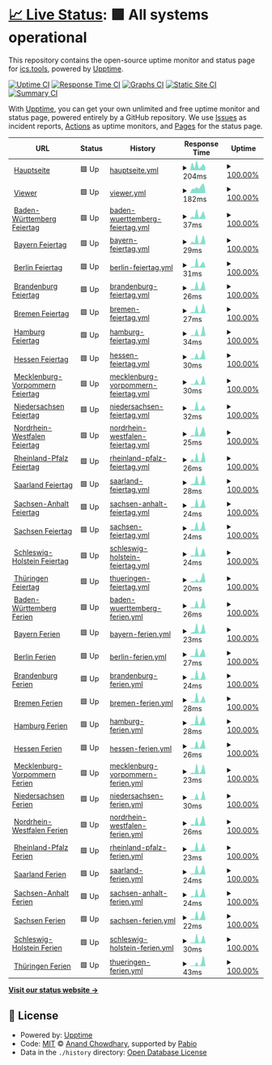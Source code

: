 # [📈 Live Status](https://status.ics.tools): <!--live status--> **🟩 All systems operational**

This repository contains the open-source uptime monitor and status page for [ics.tools](https://ics.tools), powered by [Upptime](https://github.com/upptime/upptime).

[![Uptime CI](https://github.com/ics-tools/upptime/workflows/Uptime%20CI/badge.svg)](https://github.com/ics-tools/upptime/actions?query=workflow%3A%22Uptime+CI%22)
[![Response Time CI](https://github.com/ics-tools/upptime/workflows/Response%20Time%20CI/badge.svg)](https://github.com/ics-tools/upptime/actions?query=workflow%3A%22Response+Time+CI%22)
[![Graphs CI](https://github.com/ics-tools/upptime/workflows/Graphs%20CI/badge.svg)](https://github.com/ics-tools/upptime/actions?query=workflow%3A%22Graphs+CI%22)
[![Static Site CI](https://github.com/ics-tools/upptime/workflows/Static%20Site%20CI/badge.svg)](https://github.com/ics-tools/upptime/actions?query=workflow%3A%22Static+Site+CI%22)
[![Summary CI](https://github.com/ics-tools/upptime/workflows/Summary%20CI/badge.svg)](https://github.com/ics-tools/upptime/actions?query=workflow%3A%22Summary+CI%22)

With [Upptime](https://upptime.js.org), you can get your own unlimited and free uptime monitor and status page, powered entirely by a GitHub repository. We use [Issues](https://github.com/ics-tools/upptime/issues) as incident reports, [Actions](https://github.com/ics-tools/upptime/actions) as uptime monitors, and [Pages](https://status.ics.tools) for the status page.

<!--start: status pages-->
<!-- This summary is generated by Upptime (https://github.com/upptime/upptime) -->
<!-- Do not edit this manually, your changes will be overwritten -->
<!-- prettier-ignore -->
| URL | Status | History | Response Time | Uptime |
| --- | ------ | ------- | ------------- | ------ |
| <img alt="" src="https://icons.duckduckgo.com/ip3/ics.tools.ico" height="13"> [Hauptseite](https://ics.tools) | 🟩 Up | [hauptseite.yml](https://github.com/ics-tools/upptime/commits/HEAD/history/hauptseite.yml) | <details><summary><img alt="Response time graph" src="./graphs/hauptseite/response-time-week.png" height="20"> 204ms</summary><br><a href="https://status.ics.tools/history/hauptseite"><img alt="Response time 223" src="https://img.shields.io/endpoint?url=https%3A%2F%2Fraw.githubusercontent.com%2Fics-tools%2Fupptime%2FHEAD%2Fapi%2Fhauptseite%2Fresponse-time.json"></a><br><a href="https://status.ics.tools/history/hauptseite"><img alt="24-hour response time 141" src="https://img.shields.io/endpoint?url=https%3A%2F%2Fraw.githubusercontent.com%2Fics-tools%2Fupptime%2FHEAD%2Fapi%2Fhauptseite%2Fresponse-time-day.json"></a><br><a href="https://status.ics.tools/history/hauptseite"><img alt="7-day response time 204" src="https://img.shields.io/endpoint?url=https%3A%2F%2Fraw.githubusercontent.com%2Fics-tools%2Fupptime%2FHEAD%2Fapi%2Fhauptseite%2Fresponse-time-week.json"></a><br><a href="https://status.ics.tools/history/hauptseite"><img alt="30-day response time 203" src="https://img.shields.io/endpoint?url=https%3A%2F%2Fraw.githubusercontent.com%2Fics-tools%2Fupptime%2FHEAD%2Fapi%2Fhauptseite%2Fresponse-time-month.json"></a><br><a href="https://status.ics.tools/history/hauptseite"><img alt="1-year response time 223" src="https://img.shields.io/endpoint?url=https%3A%2F%2Fraw.githubusercontent.com%2Fics-tools%2Fupptime%2FHEAD%2Fapi%2Fhauptseite%2Fresponse-time-year.json"></a></details> | <details><summary><a href="https://status.ics.tools/history/hauptseite">100.00%</a></summary><a href="https://status.ics.tools/history/hauptseite"><img alt="All-time uptime 100.00%" src="https://img.shields.io/endpoint?url=https%3A%2F%2Fraw.githubusercontent.com%2Fics-tools%2Fupptime%2FHEAD%2Fapi%2Fhauptseite%2Fuptime.json"></a><br><a href="https://status.ics.tools/history/hauptseite"><img alt="24-hour uptime 100.00%" src="https://img.shields.io/endpoint?url=https%3A%2F%2Fraw.githubusercontent.com%2Fics-tools%2Fupptime%2FHEAD%2Fapi%2Fhauptseite%2Fuptime-day.json"></a><br><a href="https://status.ics.tools/history/hauptseite"><img alt="7-day uptime 100.00%" src="https://img.shields.io/endpoint?url=https%3A%2F%2Fraw.githubusercontent.com%2Fics-tools%2Fupptime%2FHEAD%2Fapi%2Fhauptseite%2Fuptime-week.json"></a><br><a href="https://status.ics.tools/history/hauptseite"><img alt="30-day uptime 100.00%" src="https://img.shields.io/endpoint?url=https%3A%2F%2Fraw.githubusercontent.com%2Fics-tools%2Fupptime%2FHEAD%2Fapi%2Fhauptseite%2Fuptime-month.json"></a><br><a href="https://status.ics.tools/history/hauptseite"><img alt="1-year uptime 100.00%" src="https://img.shields.io/endpoint?url=https%3A%2F%2Fraw.githubusercontent.com%2Fics-tools%2Fupptime%2FHEAD%2Fapi%2Fhauptseite%2Fuptime-year.json"></a></details>
| <img alt="" src="https://icons.duckduckgo.com/ip3/viewer.ics.tools.ico" height="13"> [Viewer](https://viewer.ics.tools) | 🟩 Up | [viewer.yml](https://github.com/ics-tools/upptime/commits/HEAD/history/viewer.yml) | <details><summary><img alt="Response time graph" src="./graphs/viewer/response-time-week.png" height="20"> 182ms</summary><br><a href="https://status.ics.tools/history/viewer"><img alt="Response time 209" src="https://img.shields.io/endpoint?url=https%3A%2F%2Fraw.githubusercontent.com%2Fics-tools%2Fupptime%2FHEAD%2Fapi%2Fviewer%2Fresponse-time.json"></a><br><a href="https://status.ics.tools/history/viewer"><img alt="24-hour response time 140" src="https://img.shields.io/endpoint?url=https%3A%2F%2Fraw.githubusercontent.com%2Fics-tools%2Fupptime%2FHEAD%2Fapi%2Fviewer%2Fresponse-time-day.json"></a><br><a href="https://status.ics.tools/history/viewer"><img alt="7-day response time 182" src="https://img.shields.io/endpoint?url=https%3A%2F%2Fraw.githubusercontent.com%2Fics-tools%2Fupptime%2FHEAD%2Fapi%2Fviewer%2Fresponse-time-week.json"></a><br><a href="https://status.ics.tools/history/viewer"><img alt="30-day response time 215" src="https://img.shields.io/endpoint?url=https%3A%2F%2Fraw.githubusercontent.com%2Fics-tools%2Fupptime%2FHEAD%2Fapi%2Fviewer%2Fresponse-time-month.json"></a><br><a href="https://status.ics.tools/history/viewer"><img alt="1-year response time 209" src="https://img.shields.io/endpoint?url=https%3A%2F%2Fraw.githubusercontent.com%2Fics-tools%2Fupptime%2FHEAD%2Fapi%2Fviewer%2Fresponse-time-year.json"></a></details> | <details><summary><a href="https://status.ics.tools/history/viewer">100.00%</a></summary><a href="https://status.ics.tools/history/viewer"><img alt="All-time uptime 100.00%" src="https://img.shields.io/endpoint?url=https%3A%2F%2Fraw.githubusercontent.com%2Fics-tools%2Fupptime%2FHEAD%2Fapi%2Fviewer%2Fuptime.json"></a><br><a href="https://status.ics.tools/history/viewer"><img alt="24-hour uptime 100.00%" src="https://img.shields.io/endpoint?url=https%3A%2F%2Fraw.githubusercontent.com%2Fics-tools%2Fupptime%2FHEAD%2Fapi%2Fviewer%2Fuptime-day.json"></a><br><a href="https://status.ics.tools/history/viewer"><img alt="7-day uptime 100.00%" src="https://img.shields.io/endpoint?url=https%3A%2F%2Fraw.githubusercontent.com%2Fics-tools%2Fupptime%2FHEAD%2Fapi%2Fviewer%2Fuptime-week.json"></a><br><a href="https://status.ics.tools/history/viewer"><img alt="30-day uptime 100.00%" src="https://img.shields.io/endpoint?url=https%3A%2F%2Fraw.githubusercontent.com%2Fics-tools%2Fupptime%2FHEAD%2Fapi%2Fviewer%2Fuptime-month.json"></a><br><a href="https://status.ics.tools/history/viewer"><img alt="1-year uptime 100.00%" src="https://img.shields.io/endpoint?url=https%3A%2F%2Fraw.githubusercontent.com%2Fics-tools%2Fupptime%2FHEAD%2Fapi%2Fviewer%2Fuptime-year.json"></a></details>
| <img alt="" src="https://icons.duckduckgo.com/ip3/ics.tools.ico" height="13"> [Baden-Württemberg Feiertag](https://ics.tools/Feiertage/baden-w%C3%BCrttemberg.ics) | 🟩 Up | [baden-wuerttemberg-feiertag.yml](https://github.com/ics-tools/upptime/commits/HEAD/history/baden-wuerttemberg-feiertag.yml) | <details><summary><img alt="Response time graph" src="./graphs/baden-wuerttemberg-feiertag/response-time-week.png" height="20"> 37ms</summary><br><a href="https://status.ics.tools/history/baden-wuerttemberg-feiertag"><img alt="Response time 54" src="https://img.shields.io/endpoint?url=https%3A%2F%2Fraw.githubusercontent.com%2Fics-tools%2Fupptime%2FHEAD%2Fapi%2Fbaden-wuerttemberg-feiertag%2Fresponse-time.json"></a><br><a href="https://status.ics.tools/history/baden-wuerttemberg-feiertag"><img alt="24-hour response time 21" src="https://img.shields.io/endpoint?url=https%3A%2F%2Fraw.githubusercontent.com%2Fics-tools%2Fupptime%2FHEAD%2Fapi%2Fbaden-wuerttemberg-feiertag%2Fresponse-time-day.json"></a><br><a href="https://status.ics.tools/history/baden-wuerttemberg-feiertag"><img alt="7-day response time 37" src="https://img.shields.io/endpoint?url=https%3A%2F%2Fraw.githubusercontent.com%2Fics-tools%2Fupptime%2FHEAD%2Fapi%2Fbaden-wuerttemberg-feiertag%2Fresponse-time-week.json"></a><br><a href="https://status.ics.tools/history/baden-wuerttemberg-feiertag"><img alt="30-day response time 50" src="https://img.shields.io/endpoint?url=https%3A%2F%2Fraw.githubusercontent.com%2Fics-tools%2Fupptime%2FHEAD%2Fapi%2Fbaden-wuerttemberg-feiertag%2Fresponse-time-month.json"></a><br><a href="https://status.ics.tools/history/baden-wuerttemberg-feiertag"><img alt="1-year response time 54" src="https://img.shields.io/endpoint?url=https%3A%2F%2Fraw.githubusercontent.com%2Fics-tools%2Fupptime%2FHEAD%2Fapi%2Fbaden-wuerttemberg-feiertag%2Fresponse-time-year.json"></a></details> | <details><summary><a href="https://status.ics.tools/history/baden-wuerttemberg-feiertag">100.00%</a></summary><a href="https://status.ics.tools/history/baden-wuerttemberg-feiertag"><img alt="All-time uptime 100.00%" src="https://img.shields.io/endpoint?url=https%3A%2F%2Fraw.githubusercontent.com%2Fics-tools%2Fupptime%2FHEAD%2Fapi%2Fbaden-wuerttemberg-feiertag%2Fuptime.json"></a><br><a href="https://status.ics.tools/history/baden-wuerttemberg-feiertag"><img alt="24-hour uptime 100.00%" src="https://img.shields.io/endpoint?url=https%3A%2F%2Fraw.githubusercontent.com%2Fics-tools%2Fupptime%2FHEAD%2Fapi%2Fbaden-wuerttemberg-feiertag%2Fuptime-day.json"></a><br><a href="https://status.ics.tools/history/baden-wuerttemberg-feiertag"><img alt="7-day uptime 100.00%" src="https://img.shields.io/endpoint?url=https%3A%2F%2Fraw.githubusercontent.com%2Fics-tools%2Fupptime%2FHEAD%2Fapi%2Fbaden-wuerttemberg-feiertag%2Fuptime-week.json"></a><br><a href="https://status.ics.tools/history/baden-wuerttemberg-feiertag"><img alt="30-day uptime 100.00%" src="https://img.shields.io/endpoint?url=https%3A%2F%2Fraw.githubusercontent.com%2Fics-tools%2Fupptime%2FHEAD%2Fapi%2Fbaden-wuerttemberg-feiertag%2Fuptime-month.json"></a><br><a href="https://status.ics.tools/history/baden-wuerttemberg-feiertag"><img alt="1-year uptime 100.00%" src="https://img.shields.io/endpoint?url=https%3A%2F%2Fraw.githubusercontent.com%2Fics-tools%2Fupptime%2FHEAD%2Fapi%2Fbaden-wuerttemberg-feiertag%2Fuptime-year.json"></a></details>
| <img alt="" src="https://icons.duckduckgo.com/ip3/ics.tools.ico" height="13"> [Bayern Feiertag](https://ics.tools/Feiertage/bayern.ics) | 🟩 Up | [bayern-feiertag.yml](https://github.com/ics-tools/upptime/commits/HEAD/history/bayern-feiertag.yml) | <details><summary><img alt="Response time graph" src="./graphs/bayern-feiertag/response-time-week.png" height="20"> 29ms</summary><br><a href="https://status.ics.tools/history/bayern-feiertag"><img alt="Response time 48" src="https://img.shields.io/endpoint?url=https%3A%2F%2Fraw.githubusercontent.com%2Fics-tools%2Fupptime%2FHEAD%2Fapi%2Fbayern-feiertag%2Fresponse-time.json"></a><br><a href="https://status.ics.tools/history/bayern-feiertag"><img alt="24-hour response time 16" src="https://img.shields.io/endpoint?url=https%3A%2F%2Fraw.githubusercontent.com%2Fics-tools%2Fupptime%2FHEAD%2Fapi%2Fbayern-feiertag%2Fresponse-time-day.json"></a><br><a href="https://status.ics.tools/history/bayern-feiertag"><img alt="7-day response time 29" src="https://img.shields.io/endpoint?url=https%3A%2F%2Fraw.githubusercontent.com%2Fics-tools%2Fupptime%2FHEAD%2Fapi%2Fbayern-feiertag%2Fresponse-time-week.json"></a><br><a href="https://status.ics.tools/history/bayern-feiertag"><img alt="30-day response time 50" src="https://img.shields.io/endpoint?url=https%3A%2F%2Fraw.githubusercontent.com%2Fics-tools%2Fupptime%2FHEAD%2Fapi%2Fbayern-feiertag%2Fresponse-time-month.json"></a><br><a href="https://status.ics.tools/history/bayern-feiertag"><img alt="1-year response time 48" src="https://img.shields.io/endpoint?url=https%3A%2F%2Fraw.githubusercontent.com%2Fics-tools%2Fupptime%2FHEAD%2Fapi%2Fbayern-feiertag%2Fresponse-time-year.json"></a></details> | <details><summary><a href="https://status.ics.tools/history/bayern-feiertag">100.00%</a></summary><a href="https://status.ics.tools/history/bayern-feiertag"><img alt="All-time uptime 100.00%" src="https://img.shields.io/endpoint?url=https%3A%2F%2Fraw.githubusercontent.com%2Fics-tools%2Fupptime%2FHEAD%2Fapi%2Fbayern-feiertag%2Fuptime.json"></a><br><a href="https://status.ics.tools/history/bayern-feiertag"><img alt="24-hour uptime 100.00%" src="https://img.shields.io/endpoint?url=https%3A%2F%2Fraw.githubusercontent.com%2Fics-tools%2Fupptime%2FHEAD%2Fapi%2Fbayern-feiertag%2Fuptime-day.json"></a><br><a href="https://status.ics.tools/history/bayern-feiertag"><img alt="7-day uptime 100.00%" src="https://img.shields.io/endpoint?url=https%3A%2F%2Fraw.githubusercontent.com%2Fics-tools%2Fupptime%2FHEAD%2Fapi%2Fbayern-feiertag%2Fuptime-week.json"></a><br><a href="https://status.ics.tools/history/bayern-feiertag"><img alt="30-day uptime 100.00%" src="https://img.shields.io/endpoint?url=https%3A%2F%2Fraw.githubusercontent.com%2Fics-tools%2Fupptime%2FHEAD%2Fapi%2Fbayern-feiertag%2Fuptime-month.json"></a><br><a href="https://status.ics.tools/history/bayern-feiertag"><img alt="1-year uptime 100.00%" src="https://img.shields.io/endpoint?url=https%3A%2F%2Fraw.githubusercontent.com%2Fics-tools%2Fupptime%2FHEAD%2Fapi%2Fbayern-feiertag%2Fuptime-year.json"></a></details>
| <img alt="" src="https://icons.duckduckgo.com/ip3/ics.tools.ico" height="13"> [Berlin Feiertag](https://ics.tools/Feiertage/berlin.ics) | 🟩 Up | [berlin-feiertag.yml](https://github.com/ics-tools/upptime/commits/HEAD/history/berlin-feiertag.yml) | <details><summary><img alt="Response time graph" src="./graphs/berlin-feiertag/response-time-week.png" height="20"> 31ms</summary><br><a href="https://status.ics.tools/history/berlin-feiertag"><img alt="Response time 48" src="https://img.shields.io/endpoint?url=https%3A%2F%2Fraw.githubusercontent.com%2Fics-tools%2Fupptime%2FHEAD%2Fapi%2Fberlin-feiertag%2Fresponse-time.json"></a><br><a href="https://status.ics.tools/history/berlin-feiertag"><img alt="24-hour response time 20" src="https://img.shields.io/endpoint?url=https%3A%2F%2Fraw.githubusercontent.com%2Fics-tools%2Fupptime%2FHEAD%2Fapi%2Fberlin-feiertag%2Fresponse-time-day.json"></a><br><a href="https://status.ics.tools/history/berlin-feiertag"><img alt="7-day response time 31" src="https://img.shields.io/endpoint?url=https%3A%2F%2Fraw.githubusercontent.com%2Fics-tools%2Fupptime%2FHEAD%2Fapi%2Fberlin-feiertag%2Fresponse-time-week.json"></a><br><a href="https://status.ics.tools/history/berlin-feiertag"><img alt="30-day response time 43" src="https://img.shields.io/endpoint?url=https%3A%2F%2Fraw.githubusercontent.com%2Fics-tools%2Fupptime%2FHEAD%2Fapi%2Fberlin-feiertag%2Fresponse-time-month.json"></a><br><a href="https://status.ics.tools/history/berlin-feiertag"><img alt="1-year response time 48" src="https://img.shields.io/endpoint?url=https%3A%2F%2Fraw.githubusercontent.com%2Fics-tools%2Fupptime%2FHEAD%2Fapi%2Fberlin-feiertag%2Fresponse-time-year.json"></a></details> | <details><summary><a href="https://status.ics.tools/history/berlin-feiertag">100.00%</a></summary><a href="https://status.ics.tools/history/berlin-feiertag"><img alt="All-time uptime 100.00%" src="https://img.shields.io/endpoint?url=https%3A%2F%2Fraw.githubusercontent.com%2Fics-tools%2Fupptime%2FHEAD%2Fapi%2Fberlin-feiertag%2Fuptime.json"></a><br><a href="https://status.ics.tools/history/berlin-feiertag"><img alt="24-hour uptime 100.00%" src="https://img.shields.io/endpoint?url=https%3A%2F%2Fraw.githubusercontent.com%2Fics-tools%2Fupptime%2FHEAD%2Fapi%2Fberlin-feiertag%2Fuptime-day.json"></a><br><a href="https://status.ics.tools/history/berlin-feiertag"><img alt="7-day uptime 100.00%" src="https://img.shields.io/endpoint?url=https%3A%2F%2Fraw.githubusercontent.com%2Fics-tools%2Fupptime%2FHEAD%2Fapi%2Fberlin-feiertag%2Fuptime-week.json"></a><br><a href="https://status.ics.tools/history/berlin-feiertag"><img alt="30-day uptime 100.00%" src="https://img.shields.io/endpoint?url=https%3A%2F%2Fraw.githubusercontent.com%2Fics-tools%2Fupptime%2FHEAD%2Fapi%2Fberlin-feiertag%2Fuptime-month.json"></a><br><a href="https://status.ics.tools/history/berlin-feiertag"><img alt="1-year uptime 100.00%" src="https://img.shields.io/endpoint?url=https%3A%2F%2Fraw.githubusercontent.com%2Fics-tools%2Fupptime%2FHEAD%2Fapi%2Fberlin-feiertag%2Fuptime-year.json"></a></details>
| <img alt="" src="https://icons.duckduckgo.com/ip3/ics.tools.ico" height="13"> [Brandenburg Feiertag](https://ics.tools/Feiertage/brandenburg.ics) | 🟩 Up | [brandenburg-feiertag.yml](https://github.com/ics-tools/upptime/commits/HEAD/history/brandenburg-feiertag.yml) | <details><summary><img alt="Response time graph" src="./graphs/brandenburg-feiertag/response-time-week.png" height="20"> 26ms</summary><br><a href="https://status.ics.tools/history/brandenburg-feiertag"><img alt="Response time 47" src="https://img.shields.io/endpoint?url=https%3A%2F%2Fraw.githubusercontent.com%2Fics-tools%2Fupptime%2FHEAD%2Fapi%2Fbrandenburg-feiertag%2Fresponse-time.json"></a><br><a href="https://status.ics.tools/history/brandenburg-feiertag"><img alt="24-hour response time 28" src="https://img.shields.io/endpoint?url=https%3A%2F%2Fraw.githubusercontent.com%2Fics-tools%2Fupptime%2FHEAD%2Fapi%2Fbrandenburg-feiertag%2Fresponse-time-day.json"></a><br><a href="https://status.ics.tools/history/brandenburg-feiertag"><img alt="7-day response time 26" src="https://img.shields.io/endpoint?url=https%3A%2F%2Fraw.githubusercontent.com%2Fics-tools%2Fupptime%2FHEAD%2Fapi%2Fbrandenburg-feiertag%2Fresponse-time-week.json"></a><br><a href="https://status.ics.tools/history/brandenburg-feiertag"><img alt="30-day response time 49" src="https://img.shields.io/endpoint?url=https%3A%2F%2Fraw.githubusercontent.com%2Fics-tools%2Fupptime%2FHEAD%2Fapi%2Fbrandenburg-feiertag%2Fresponse-time-month.json"></a><br><a href="https://status.ics.tools/history/brandenburg-feiertag"><img alt="1-year response time 47" src="https://img.shields.io/endpoint?url=https%3A%2F%2Fraw.githubusercontent.com%2Fics-tools%2Fupptime%2FHEAD%2Fapi%2Fbrandenburg-feiertag%2Fresponse-time-year.json"></a></details> | <details><summary><a href="https://status.ics.tools/history/brandenburg-feiertag">100.00%</a></summary><a href="https://status.ics.tools/history/brandenburg-feiertag"><img alt="All-time uptime 100.00%" src="https://img.shields.io/endpoint?url=https%3A%2F%2Fraw.githubusercontent.com%2Fics-tools%2Fupptime%2FHEAD%2Fapi%2Fbrandenburg-feiertag%2Fuptime.json"></a><br><a href="https://status.ics.tools/history/brandenburg-feiertag"><img alt="24-hour uptime 100.00%" src="https://img.shields.io/endpoint?url=https%3A%2F%2Fraw.githubusercontent.com%2Fics-tools%2Fupptime%2FHEAD%2Fapi%2Fbrandenburg-feiertag%2Fuptime-day.json"></a><br><a href="https://status.ics.tools/history/brandenburg-feiertag"><img alt="7-day uptime 100.00%" src="https://img.shields.io/endpoint?url=https%3A%2F%2Fraw.githubusercontent.com%2Fics-tools%2Fupptime%2FHEAD%2Fapi%2Fbrandenburg-feiertag%2Fuptime-week.json"></a><br><a href="https://status.ics.tools/history/brandenburg-feiertag"><img alt="30-day uptime 100.00%" src="https://img.shields.io/endpoint?url=https%3A%2F%2Fraw.githubusercontent.com%2Fics-tools%2Fupptime%2FHEAD%2Fapi%2Fbrandenburg-feiertag%2Fuptime-month.json"></a><br><a href="https://status.ics.tools/history/brandenburg-feiertag"><img alt="1-year uptime 100.00%" src="https://img.shields.io/endpoint?url=https%3A%2F%2Fraw.githubusercontent.com%2Fics-tools%2Fupptime%2FHEAD%2Fapi%2Fbrandenburg-feiertag%2Fuptime-year.json"></a></details>
| <img alt="" src="https://icons.duckduckgo.com/ip3/ics.tools.ico" height="13"> [Bremen Feiertag](https://ics.tools/Feiertage/bremen.ics) | 🟩 Up | [bremen-feiertag.yml](https://github.com/ics-tools/upptime/commits/HEAD/history/bremen-feiertag.yml) | <details><summary><img alt="Response time graph" src="./graphs/bremen-feiertag/response-time-week.png" height="20"> 27ms</summary><br><a href="https://status.ics.tools/history/bremen-feiertag"><img alt="Response time 44" src="https://img.shields.io/endpoint?url=https%3A%2F%2Fraw.githubusercontent.com%2Fics-tools%2Fupptime%2FHEAD%2Fapi%2Fbremen-feiertag%2Fresponse-time.json"></a><br><a href="https://status.ics.tools/history/bremen-feiertag"><img alt="24-hour response time 22" src="https://img.shields.io/endpoint?url=https%3A%2F%2Fraw.githubusercontent.com%2Fics-tools%2Fupptime%2FHEAD%2Fapi%2Fbremen-feiertag%2Fresponse-time-day.json"></a><br><a href="https://status.ics.tools/history/bremen-feiertag"><img alt="7-day response time 27" src="https://img.shields.io/endpoint?url=https%3A%2F%2Fraw.githubusercontent.com%2Fics-tools%2Fupptime%2FHEAD%2Fapi%2Fbremen-feiertag%2Fresponse-time-week.json"></a><br><a href="https://status.ics.tools/history/bremen-feiertag"><img alt="30-day response time 40" src="https://img.shields.io/endpoint?url=https%3A%2F%2Fraw.githubusercontent.com%2Fics-tools%2Fupptime%2FHEAD%2Fapi%2Fbremen-feiertag%2Fresponse-time-month.json"></a><br><a href="https://status.ics.tools/history/bremen-feiertag"><img alt="1-year response time 44" src="https://img.shields.io/endpoint?url=https%3A%2F%2Fraw.githubusercontent.com%2Fics-tools%2Fupptime%2FHEAD%2Fapi%2Fbremen-feiertag%2Fresponse-time-year.json"></a></details> | <details><summary><a href="https://status.ics.tools/history/bremen-feiertag">100.00%</a></summary><a href="https://status.ics.tools/history/bremen-feiertag"><img alt="All-time uptime 100.00%" src="https://img.shields.io/endpoint?url=https%3A%2F%2Fraw.githubusercontent.com%2Fics-tools%2Fupptime%2FHEAD%2Fapi%2Fbremen-feiertag%2Fuptime.json"></a><br><a href="https://status.ics.tools/history/bremen-feiertag"><img alt="24-hour uptime 100.00%" src="https://img.shields.io/endpoint?url=https%3A%2F%2Fraw.githubusercontent.com%2Fics-tools%2Fupptime%2FHEAD%2Fapi%2Fbremen-feiertag%2Fuptime-day.json"></a><br><a href="https://status.ics.tools/history/bremen-feiertag"><img alt="7-day uptime 100.00%" src="https://img.shields.io/endpoint?url=https%3A%2F%2Fraw.githubusercontent.com%2Fics-tools%2Fupptime%2FHEAD%2Fapi%2Fbremen-feiertag%2Fuptime-week.json"></a><br><a href="https://status.ics.tools/history/bremen-feiertag"><img alt="30-day uptime 100.00%" src="https://img.shields.io/endpoint?url=https%3A%2F%2Fraw.githubusercontent.com%2Fics-tools%2Fupptime%2FHEAD%2Fapi%2Fbremen-feiertag%2Fuptime-month.json"></a><br><a href="https://status.ics.tools/history/bremen-feiertag"><img alt="1-year uptime 100.00%" src="https://img.shields.io/endpoint?url=https%3A%2F%2Fraw.githubusercontent.com%2Fics-tools%2Fupptime%2FHEAD%2Fapi%2Fbremen-feiertag%2Fuptime-year.json"></a></details>
| <img alt="" src="https://icons.duckduckgo.com/ip3/ics.tools.ico" height="13"> [Hamburg Feiertag](https://ics.tools/Feiertage/hamburg.ics) | 🟩 Up | [hamburg-feiertag.yml](https://github.com/ics-tools/upptime/commits/HEAD/history/hamburg-feiertag.yml) | <details><summary><img alt="Response time graph" src="./graphs/hamburg-feiertag/response-time-week.png" height="20"> 34ms</summary><br><a href="https://status.ics.tools/history/hamburg-feiertag"><img alt="Response time 48" src="https://img.shields.io/endpoint?url=https%3A%2F%2Fraw.githubusercontent.com%2Fics-tools%2Fupptime%2FHEAD%2Fapi%2Fhamburg-feiertag%2Fresponse-time.json"></a><br><a href="https://status.ics.tools/history/hamburg-feiertag"><img alt="24-hour response time 61" src="https://img.shields.io/endpoint?url=https%3A%2F%2Fraw.githubusercontent.com%2Fics-tools%2Fupptime%2FHEAD%2Fapi%2Fhamburg-feiertag%2Fresponse-time-day.json"></a><br><a href="https://status.ics.tools/history/hamburg-feiertag"><img alt="7-day response time 34" src="https://img.shields.io/endpoint?url=https%3A%2F%2Fraw.githubusercontent.com%2Fics-tools%2Fupptime%2FHEAD%2Fapi%2Fhamburg-feiertag%2Fresponse-time-week.json"></a><br><a href="https://status.ics.tools/history/hamburg-feiertag"><img alt="30-day response time 44" src="https://img.shields.io/endpoint?url=https%3A%2F%2Fraw.githubusercontent.com%2Fics-tools%2Fupptime%2FHEAD%2Fapi%2Fhamburg-feiertag%2Fresponse-time-month.json"></a><br><a href="https://status.ics.tools/history/hamburg-feiertag"><img alt="1-year response time 48" src="https://img.shields.io/endpoint?url=https%3A%2F%2Fraw.githubusercontent.com%2Fics-tools%2Fupptime%2FHEAD%2Fapi%2Fhamburg-feiertag%2Fresponse-time-year.json"></a></details> | <details><summary><a href="https://status.ics.tools/history/hamburg-feiertag">100.00%</a></summary><a href="https://status.ics.tools/history/hamburg-feiertag"><img alt="All-time uptime 100.00%" src="https://img.shields.io/endpoint?url=https%3A%2F%2Fraw.githubusercontent.com%2Fics-tools%2Fupptime%2FHEAD%2Fapi%2Fhamburg-feiertag%2Fuptime.json"></a><br><a href="https://status.ics.tools/history/hamburg-feiertag"><img alt="24-hour uptime 100.00%" src="https://img.shields.io/endpoint?url=https%3A%2F%2Fraw.githubusercontent.com%2Fics-tools%2Fupptime%2FHEAD%2Fapi%2Fhamburg-feiertag%2Fuptime-day.json"></a><br><a href="https://status.ics.tools/history/hamburg-feiertag"><img alt="7-day uptime 100.00%" src="https://img.shields.io/endpoint?url=https%3A%2F%2Fraw.githubusercontent.com%2Fics-tools%2Fupptime%2FHEAD%2Fapi%2Fhamburg-feiertag%2Fuptime-week.json"></a><br><a href="https://status.ics.tools/history/hamburg-feiertag"><img alt="30-day uptime 100.00%" src="https://img.shields.io/endpoint?url=https%3A%2F%2Fraw.githubusercontent.com%2Fics-tools%2Fupptime%2FHEAD%2Fapi%2Fhamburg-feiertag%2Fuptime-month.json"></a><br><a href="https://status.ics.tools/history/hamburg-feiertag"><img alt="1-year uptime 100.00%" src="https://img.shields.io/endpoint?url=https%3A%2F%2Fraw.githubusercontent.com%2Fics-tools%2Fupptime%2FHEAD%2Fapi%2Fhamburg-feiertag%2Fuptime-year.json"></a></details>
| <img alt="" src="https://icons.duckduckgo.com/ip3/ics.tools.ico" height="13"> [Hessen Feiertag](https://ics.tools/Feiertage/hessen.ics) | 🟩 Up | [hessen-feiertag.yml](https://github.com/ics-tools/upptime/commits/HEAD/history/hessen-feiertag.yml) | <details><summary><img alt="Response time graph" src="./graphs/hessen-feiertag/response-time-week.png" height="20"> 30ms</summary><br><a href="https://status.ics.tools/history/hessen-feiertag"><img alt="Response time 46" src="https://img.shields.io/endpoint?url=https%3A%2F%2Fraw.githubusercontent.com%2Fics-tools%2Fupptime%2FHEAD%2Fapi%2Fhessen-feiertag%2Fresponse-time.json"></a><br><a href="https://status.ics.tools/history/hessen-feiertag"><img alt="24-hour response time 15" src="https://img.shields.io/endpoint?url=https%3A%2F%2Fraw.githubusercontent.com%2Fics-tools%2Fupptime%2FHEAD%2Fapi%2Fhessen-feiertag%2Fresponse-time-day.json"></a><br><a href="https://status.ics.tools/history/hessen-feiertag"><img alt="7-day response time 30" src="https://img.shields.io/endpoint?url=https%3A%2F%2Fraw.githubusercontent.com%2Fics-tools%2Fupptime%2FHEAD%2Fapi%2Fhessen-feiertag%2Fresponse-time-week.json"></a><br><a href="https://status.ics.tools/history/hessen-feiertag"><img alt="30-day response time 45" src="https://img.shields.io/endpoint?url=https%3A%2F%2Fraw.githubusercontent.com%2Fics-tools%2Fupptime%2FHEAD%2Fapi%2Fhessen-feiertag%2Fresponse-time-month.json"></a><br><a href="https://status.ics.tools/history/hessen-feiertag"><img alt="1-year response time 46" src="https://img.shields.io/endpoint?url=https%3A%2F%2Fraw.githubusercontent.com%2Fics-tools%2Fupptime%2FHEAD%2Fapi%2Fhessen-feiertag%2Fresponse-time-year.json"></a></details> | <details><summary><a href="https://status.ics.tools/history/hessen-feiertag">100.00%</a></summary><a href="https://status.ics.tools/history/hessen-feiertag"><img alt="All-time uptime 100.00%" src="https://img.shields.io/endpoint?url=https%3A%2F%2Fraw.githubusercontent.com%2Fics-tools%2Fupptime%2FHEAD%2Fapi%2Fhessen-feiertag%2Fuptime.json"></a><br><a href="https://status.ics.tools/history/hessen-feiertag"><img alt="24-hour uptime 100.00%" src="https://img.shields.io/endpoint?url=https%3A%2F%2Fraw.githubusercontent.com%2Fics-tools%2Fupptime%2FHEAD%2Fapi%2Fhessen-feiertag%2Fuptime-day.json"></a><br><a href="https://status.ics.tools/history/hessen-feiertag"><img alt="7-day uptime 100.00%" src="https://img.shields.io/endpoint?url=https%3A%2F%2Fraw.githubusercontent.com%2Fics-tools%2Fupptime%2FHEAD%2Fapi%2Fhessen-feiertag%2Fuptime-week.json"></a><br><a href="https://status.ics.tools/history/hessen-feiertag"><img alt="30-day uptime 100.00%" src="https://img.shields.io/endpoint?url=https%3A%2F%2Fraw.githubusercontent.com%2Fics-tools%2Fupptime%2FHEAD%2Fapi%2Fhessen-feiertag%2Fuptime-month.json"></a><br><a href="https://status.ics.tools/history/hessen-feiertag"><img alt="1-year uptime 100.00%" src="https://img.shields.io/endpoint?url=https%3A%2F%2Fraw.githubusercontent.com%2Fics-tools%2Fupptime%2FHEAD%2Fapi%2Fhessen-feiertag%2Fuptime-year.json"></a></details>
| <img alt="" src="https://icons.duckduckgo.com/ip3/ics.tools.ico" height="13"> [Mecklenburg-Vorpommern Feiertag](https://ics.tools/Feiertage/mecklenburg-vorpommern.ics) | 🟩 Up | [mecklenburg-vorpommern-feiertag.yml](https://github.com/ics-tools/upptime/commits/HEAD/history/mecklenburg-vorpommern-feiertag.yml) | <details><summary><img alt="Response time graph" src="./graphs/mecklenburg-vorpommern-feiertag/response-time-week.png" height="20"> 30ms</summary><br><a href="https://status.ics.tools/history/mecklenburg-vorpommern-feiertag"><img alt="Response time 45" src="https://img.shields.io/endpoint?url=https%3A%2F%2Fraw.githubusercontent.com%2Fics-tools%2Fupptime%2FHEAD%2Fapi%2Fmecklenburg-vorpommern-feiertag%2Fresponse-time.json"></a><br><a href="https://status.ics.tools/history/mecklenburg-vorpommern-feiertag"><img alt="24-hour response time 14" src="https://img.shields.io/endpoint?url=https%3A%2F%2Fraw.githubusercontent.com%2Fics-tools%2Fupptime%2FHEAD%2Fapi%2Fmecklenburg-vorpommern-feiertag%2Fresponse-time-day.json"></a><br><a href="https://status.ics.tools/history/mecklenburg-vorpommern-feiertag"><img alt="7-day response time 30" src="https://img.shields.io/endpoint?url=https%3A%2F%2Fraw.githubusercontent.com%2Fics-tools%2Fupptime%2FHEAD%2Fapi%2Fmecklenburg-vorpommern-feiertag%2Fresponse-time-week.json"></a><br><a href="https://status.ics.tools/history/mecklenburg-vorpommern-feiertag"><img alt="30-day response time 42" src="https://img.shields.io/endpoint?url=https%3A%2F%2Fraw.githubusercontent.com%2Fics-tools%2Fupptime%2FHEAD%2Fapi%2Fmecklenburg-vorpommern-feiertag%2Fresponse-time-month.json"></a><br><a href="https://status.ics.tools/history/mecklenburg-vorpommern-feiertag"><img alt="1-year response time 45" src="https://img.shields.io/endpoint?url=https%3A%2F%2Fraw.githubusercontent.com%2Fics-tools%2Fupptime%2FHEAD%2Fapi%2Fmecklenburg-vorpommern-feiertag%2Fresponse-time-year.json"></a></details> | <details><summary><a href="https://status.ics.tools/history/mecklenburg-vorpommern-feiertag">100.00%</a></summary><a href="https://status.ics.tools/history/mecklenburg-vorpommern-feiertag"><img alt="All-time uptime 100.00%" src="https://img.shields.io/endpoint?url=https%3A%2F%2Fraw.githubusercontent.com%2Fics-tools%2Fupptime%2FHEAD%2Fapi%2Fmecklenburg-vorpommern-feiertag%2Fuptime.json"></a><br><a href="https://status.ics.tools/history/mecklenburg-vorpommern-feiertag"><img alt="24-hour uptime 100.00%" src="https://img.shields.io/endpoint?url=https%3A%2F%2Fraw.githubusercontent.com%2Fics-tools%2Fupptime%2FHEAD%2Fapi%2Fmecklenburg-vorpommern-feiertag%2Fuptime-day.json"></a><br><a href="https://status.ics.tools/history/mecklenburg-vorpommern-feiertag"><img alt="7-day uptime 100.00%" src="https://img.shields.io/endpoint?url=https%3A%2F%2Fraw.githubusercontent.com%2Fics-tools%2Fupptime%2FHEAD%2Fapi%2Fmecklenburg-vorpommern-feiertag%2Fuptime-week.json"></a><br><a href="https://status.ics.tools/history/mecklenburg-vorpommern-feiertag"><img alt="30-day uptime 100.00%" src="https://img.shields.io/endpoint?url=https%3A%2F%2Fraw.githubusercontent.com%2Fics-tools%2Fupptime%2FHEAD%2Fapi%2Fmecklenburg-vorpommern-feiertag%2Fuptime-month.json"></a><br><a href="https://status.ics.tools/history/mecklenburg-vorpommern-feiertag"><img alt="1-year uptime 100.00%" src="https://img.shields.io/endpoint?url=https%3A%2F%2Fraw.githubusercontent.com%2Fics-tools%2Fupptime%2FHEAD%2Fapi%2Fmecklenburg-vorpommern-feiertag%2Fuptime-year.json"></a></details>
| <img alt="" src="https://icons.duckduckgo.com/ip3/ics.tools.ico" height="13"> [Niedersachsen Feiertag](https://ics.tools/Feiertage/niedersachsen.ics) | 🟩 Up | [niedersachsen-feiertag.yml](https://github.com/ics-tools/upptime/commits/HEAD/history/niedersachsen-feiertag.yml) | <details><summary><img alt="Response time graph" src="./graphs/niedersachsen-feiertag/response-time-week.png" height="20"> 32ms</summary><br><a href="https://status.ics.tools/history/niedersachsen-feiertag"><img alt="Response time 46" src="https://img.shields.io/endpoint?url=https%3A%2F%2Fraw.githubusercontent.com%2Fics-tools%2Fupptime%2FHEAD%2Fapi%2Fniedersachsen-feiertag%2Fresponse-time.json"></a><br><a href="https://status.ics.tools/history/niedersachsen-feiertag"><img alt="24-hour response time 21" src="https://img.shields.io/endpoint?url=https%3A%2F%2Fraw.githubusercontent.com%2Fics-tools%2Fupptime%2FHEAD%2Fapi%2Fniedersachsen-feiertag%2Fresponse-time-day.json"></a><br><a href="https://status.ics.tools/history/niedersachsen-feiertag"><img alt="7-day response time 32" src="https://img.shields.io/endpoint?url=https%3A%2F%2Fraw.githubusercontent.com%2Fics-tools%2Fupptime%2FHEAD%2Fapi%2Fniedersachsen-feiertag%2Fresponse-time-week.json"></a><br><a href="https://status.ics.tools/history/niedersachsen-feiertag"><img alt="30-day response time 46" src="https://img.shields.io/endpoint?url=https%3A%2F%2Fraw.githubusercontent.com%2Fics-tools%2Fupptime%2FHEAD%2Fapi%2Fniedersachsen-feiertag%2Fresponse-time-month.json"></a><br><a href="https://status.ics.tools/history/niedersachsen-feiertag"><img alt="1-year response time 46" src="https://img.shields.io/endpoint?url=https%3A%2F%2Fraw.githubusercontent.com%2Fics-tools%2Fupptime%2FHEAD%2Fapi%2Fniedersachsen-feiertag%2Fresponse-time-year.json"></a></details> | <details><summary><a href="https://status.ics.tools/history/niedersachsen-feiertag">100.00%</a></summary><a href="https://status.ics.tools/history/niedersachsen-feiertag"><img alt="All-time uptime 100.00%" src="https://img.shields.io/endpoint?url=https%3A%2F%2Fraw.githubusercontent.com%2Fics-tools%2Fupptime%2FHEAD%2Fapi%2Fniedersachsen-feiertag%2Fuptime.json"></a><br><a href="https://status.ics.tools/history/niedersachsen-feiertag"><img alt="24-hour uptime 100.00%" src="https://img.shields.io/endpoint?url=https%3A%2F%2Fraw.githubusercontent.com%2Fics-tools%2Fupptime%2FHEAD%2Fapi%2Fniedersachsen-feiertag%2Fuptime-day.json"></a><br><a href="https://status.ics.tools/history/niedersachsen-feiertag"><img alt="7-day uptime 100.00%" src="https://img.shields.io/endpoint?url=https%3A%2F%2Fraw.githubusercontent.com%2Fics-tools%2Fupptime%2FHEAD%2Fapi%2Fniedersachsen-feiertag%2Fuptime-week.json"></a><br><a href="https://status.ics.tools/history/niedersachsen-feiertag"><img alt="30-day uptime 100.00%" src="https://img.shields.io/endpoint?url=https%3A%2F%2Fraw.githubusercontent.com%2Fics-tools%2Fupptime%2FHEAD%2Fapi%2Fniedersachsen-feiertag%2Fuptime-month.json"></a><br><a href="https://status.ics.tools/history/niedersachsen-feiertag"><img alt="1-year uptime 100.00%" src="https://img.shields.io/endpoint?url=https%3A%2F%2Fraw.githubusercontent.com%2Fics-tools%2Fupptime%2FHEAD%2Fapi%2Fniedersachsen-feiertag%2Fuptime-year.json"></a></details>
| <img alt="" src="https://icons.duckduckgo.com/ip3/ics.tools.ico" height="13"> [Nordrhein-Westfalen Feiertag](https://ics.tools/Feiertage/nordrhein-westfalen.ics) | 🟩 Up | [nordrhein-westfalen-feiertag.yml](https://github.com/ics-tools/upptime/commits/HEAD/history/nordrhein-westfalen-feiertag.yml) | <details><summary><img alt="Response time graph" src="./graphs/nordrhein-westfalen-feiertag/response-time-week.png" height="20"> 25ms</summary><br><a href="https://status.ics.tools/history/nordrhein-westfalen-feiertag"><img alt="Response time 46" src="https://img.shields.io/endpoint?url=https%3A%2F%2Fraw.githubusercontent.com%2Fics-tools%2Fupptime%2FHEAD%2Fapi%2Fnordrhein-westfalen-feiertag%2Fresponse-time.json"></a><br><a href="https://status.ics.tools/history/nordrhein-westfalen-feiertag"><img alt="24-hour response time 15" src="https://img.shields.io/endpoint?url=https%3A%2F%2Fraw.githubusercontent.com%2Fics-tools%2Fupptime%2FHEAD%2Fapi%2Fnordrhein-westfalen-feiertag%2Fresponse-time-day.json"></a><br><a href="https://status.ics.tools/history/nordrhein-westfalen-feiertag"><img alt="7-day response time 25" src="https://img.shields.io/endpoint?url=https%3A%2F%2Fraw.githubusercontent.com%2Fics-tools%2Fupptime%2FHEAD%2Fapi%2Fnordrhein-westfalen-feiertag%2Fresponse-time-week.json"></a><br><a href="https://status.ics.tools/history/nordrhein-westfalen-feiertag"><img alt="30-day response time 47" src="https://img.shields.io/endpoint?url=https%3A%2F%2Fraw.githubusercontent.com%2Fics-tools%2Fupptime%2FHEAD%2Fapi%2Fnordrhein-westfalen-feiertag%2Fresponse-time-month.json"></a><br><a href="https://status.ics.tools/history/nordrhein-westfalen-feiertag"><img alt="1-year response time 46" src="https://img.shields.io/endpoint?url=https%3A%2F%2Fraw.githubusercontent.com%2Fics-tools%2Fupptime%2FHEAD%2Fapi%2Fnordrhein-westfalen-feiertag%2Fresponse-time-year.json"></a></details> | <details><summary><a href="https://status.ics.tools/history/nordrhein-westfalen-feiertag">100.00%</a></summary><a href="https://status.ics.tools/history/nordrhein-westfalen-feiertag"><img alt="All-time uptime 100.00%" src="https://img.shields.io/endpoint?url=https%3A%2F%2Fraw.githubusercontent.com%2Fics-tools%2Fupptime%2FHEAD%2Fapi%2Fnordrhein-westfalen-feiertag%2Fuptime.json"></a><br><a href="https://status.ics.tools/history/nordrhein-westfalen-feiertag"><img alt="24-hour uptime 100.00%" src="https://img.shields.io/endpoint?url=https%3A%2F%2Fraw.githubusercontent.com%2Fics-tools%2Fupptime%2FHEAD%2Fapi%2Fnordrhein-westfalen-feiertag%2Fuptime-day.json"></a><br><a href="https://status.ics.tools/history/nordrhein-westfalen-feiertag"><img alt="7-day uptime 100.00%" src="https://img.shields.io/endpoint?url=https%3A%2F%2Fraw.githubusercontent.com%2Fics-tools%2Fupptime%2FHEAD%2Fapi%2Fnordrhein-westfalen-feiertag%2Fuptime-week.json"></a><br><a href="https://status.ics.tools/history/nordrhein-westfalen-feiertag"><img alt="30-day uptime 100.00%" src="https://img.shields.io/endpoint?url=https%3A%2F%2Fraw.githubusercontent.com%2Fics-tools%2Fupptime%2FHEAD%2Fapi%2Fnordrhein-westfalen-feiertag%2Fuptime-month.json"></a><br><a href="https://status.ics.tools/history/nordrhein-westfalen-feiertag"><img alt="1-year uptime 100.00%" src="https://img.shields.io/endpoint?url=https%3A%2F%2Fraw.githubusercontent.com%2Fics-tools%2Fupptime%2FHEAD%2Fapi%2Fnordrhein-westfalen-feiertag%2Fuptime-year.json"></a></details>
| <img alt="" src="https://icons.duckduckgo.com/ip3/ics.tools.ico" height="13"> [Rheinland-Pfalz Feiertag](https://ics.tools/Feiertage/rheinland-pfalz.ics) | 🟩 Up | [rheinland-pfalz-feiertag.yml](https://github.com/ics-tools/upptime/commits/HEAD/history/rheinland-pfalz-feiertag.yml) | <details><summary><img alt="Response time graph" src="./graphs/rheinland-pfalz-feiertag/response-time-week.png" height="20"> 26ms</summary><br><a href="https://status.ics.tools/history/rheinland-pfalz-feiertag"><img alt="Response time 45" src="https://img.shields.io/endpoint?url=https%3A%2F%2Fraw.githubusercontent.com%2Fics-tools%2Fupptime%2FHEAD%2Fapi%2Frheinland-pfalz-feiertag%2Fresponse-time.json"></a><br><a href="https://status.ics.tools/history/rheinland-pfalz-feiertag"><img alt="24-hour response time 16" src="https://img.shields.io/endpoint?url=https%3A%2F%2Fraw.githubusercontent.com%2Fics-tools%2Fupptime%2FHEAD%2Fapi%2Frheinland-pfalz-feiertag%2Fresponse-time-day.json"></a><br><a href="https://status.ics.tools/history/rheinland-pfalz-feiertag"><img alt="7-day response time 26" src="https://img.shields.io/endpoint?url=https%3A%2F%2Fraw.githubusercontent.com%2Fics-tools%2Fupptime%2FHEAD%2Fapi%2Frheinland-pfalz-feiertag%2Fresponse-time-week.json"></a><br><a href="https://status.ics.tools/history/rheinland-pfalz-feiertag"><img alt="30-day response time 44" src="https://img.shields.io/endpoint?url=https%3A%2F%2Fraw.githubusercontent.com%2Fics-tools%2Fupptime%2FHEAD%2Fapi%2Frheinland-pfalz-feiertag%2Fresponse-time-month.json"></a><br><a href="https://status.ics.tools/history/rheinland-pfalz-feiertag"><img alt="1-year response time 45" src="https://img.shields.io/endpoint?url=https%3A%2F%2Fraw.githubusercontent.com%2Fics-tools%2Fupptime%2FHEAD%2Fapi%2Frheinland-pfalz-feiertag%2Fresponse-time-year.json"></a></details> | <details><summary><a href="https://status.ics.tools/history/rheinland-pfalz-feiertag">100.00%</a></summary><a href="https://status.ics.tools/history/rheinland-pfalz-feiertag"><img alt="All-time uptime 100.00%" src="https://img.shields.io/endpoint?url=https%3A%2F%2Fraw.githubusercontent.com%2Fics-tools%2Fupptime%2FHEAD%2Fapi%2Frheinland-pfalz-feiertag%2Fuptime.json"></a><br><a href="https://status.ics.tools/history/rheinland-pfalz-feiertag"><img alt="24-hour uptime 100.00%" src="https://img.shields.io/endpoint?url=https%3A%2F%2Fraw.githubusercontent.com%2Fics-tools%2Fupptime%2FHEAD%2Fapi%2Frheinland-pfalz-feiertag%2Fuptime-day.json"></a><br><a href="https://status.ics.tools/history/rheinland-pfalz-feiertag"><img alt="7-day uptime 100.00%" src="https://img.shields.io/endpoint?url=https%3A%2F%2Fraw.githubusercontent.com%2Fics-tools%2Fupptime%2FHEAD%2Fapi%2Frheinland-pfalz-feiertag%2Fuptime-week.json"></a><br><a href="https://status.ics.tools/history/rheinland-pfalz-feiertag"><img alt="30-day uptime 100.00%" src="https://img.shields.io/endpoint?url=https%3A%2F%2Fraw.githubusercontent.com%2Fics-tools%2Fupptime%2FHEAD%2Fapi%2Frheinland-pfalz-feiertag%2Fuptime-month.json"></a><br><a href="https://status.ics.tools/history/rheinland-pfalz-feiertag"><img alt="1-year uptime 100.00%" src="https://img.shields.io/endpoint?url=https%3A%2F%2Fraw.githubusercontent.com%2Fics-tools%2Fupptime%2FHEAD%2Fapi%2Frheinland-pfalz-feiertag%2Fuptime-year.json"></a></details>
| <img alt="" src="https://icons.duckduckgo.com/ip3/ics.tools.ico" height="13"> [Saarland Feiertag](https://ics.tools/Feiertage/saarland.ics) | 🟩 Up | [saarland-feiertag.yml](https://github.com/ics-tools/upptime/commits/HEAD/history/saarland-feiertag.yml) | <details><summary><img alt="Response time graph" src="./graphs/saarland-feiertag/response-time-week.png" height="20"> 28ms</summary><br><a href="https://status.ics.tools/history/saarland-feiertag"><img alt="Response time 45" src="https://img.shields.io/endpoint?url=https%3A%2F%2Fraw.githubusercontent.com%2Fics-tools%2Fupptime%2FHEAD%2Fapi%2Fsaarland-feiertag%2Fresponse-time.json"></a><br><a href="https://status.ics.tools/history/saarland-feiertag"><img alt="24-hour response time 28" src="https://img.shields.io/endpoint?url=https%3A%2F%2Fraw.githubusercontent.com%2Fics-tools%2Fupptime%2FHEAD%2Fapi%2Fsaarland-feiertag%2Fresponse-time-day.json"></a><br><a href="https://status.ics.tools/history/saarland-feiertag"><img alt="7-day response time 28" src="https://img.shields.io/endpoint?url=https%3A%2F%2Fraw.githubusercontent.com%2Fics-tools%2Fupptime%2FHEAD%2Fapi%2Fsaarland-feiertag%2Fresponse-time-week.json"></a><br><a href="https://status.ics.tools/history/saarland-feiertag"><img alt="30-day response time 43" src="https://img.shields.io/endpoint?url=https%3A%2F%2Fraw.githubusercontent.com%2Fics-tools%2Fupptime%2FHEAD%2Fapi%2Fsaarland-feiertag%2Fresponse-time-month.json"></a><br><a href="https://status.ics.tools/history/saarland-feiertag"><img alt="1-year response time 45" src="https://img.shields.io/endpoint?url=https%3A%2F%2Fraw.githubusercontent.com%2Fics-tools%2Fupptime%2FHEAD%2Fapi%2Fsaarland-feiertag%2Fresponse-time-year.json"></a></details> | <details><summary><a href="https://status.ics.tools/history/saarland-feiertag">100.00%</a></summary><a href="https://status.ics.tools/history/saarland-feiertag"><img alt="All-time uptime 100.00%" src="https://img.shields.io/endpoint?url=https%3A%2F%2Fraw.githubusercontent.com%2Fics-tools%2Fupptime%2FHEAD%2Fapi%2Fsaarland-feiertag%2Fuptime.json"></a><br><a href="https://status.ics.tools/history/saarland-feiertag"><img alt="24-hour uptime 100.00%" src="https://img.shields.io/endpoint?url=https%3A%2F%2Fraw.githubusercontent.com%2Fics-tools%2Fupptime%2FHEAD%2Fapi%2Fsaarland-feiertag%2Fuptime-day.json"></a><br><a href="https://status.ics.tools/history/saarland-feiertag"><img alt="7-day uptime 100.00%" src="https://img.shields.io/endpoint?url=https%3A%2F%2Fraw.githubusercontent.com%2Fics-tools%2Fupptime%2FHEAD%2Fapi%2Fsaarland-feiertag%2Fuptime-week.json"></a><br><a href="https://status.ics.tools/history/saarland-feiertag"><img alt="30-day uptime 100.00%" src="https://img.shields.io/endpoint?url=https%3A%2F%2Fraw.githubusercontent.com%2Fics-tools%2Fupptime%2FHEAD%2Fapi%2Fsaarland-feiertag%2Fuptime-month.json"></a><br><a href="https://status.ics.tools/history/saarland-feiertag"><img alt="1-year uptime 100.00%" src="https://img.shields.io/endpoint?url=https%3A%2F%2Fraw.githubusercontent.com%2Fics-tools%2Fupptime%2FHEAD%2Fapi%2Fsaarland-feiertag%2Fuptime-year.json"></a></details>
| <img alt="" src="https://icons.duckduckgo.com/ip3/ics.tools.ico" height="13"> [Sachsen-Anhalt Feiertag](https://ics.tools/Feiertage/sachsen-anhalt.ics) | 🟩 Up | [sachsen-anhalt-feiertag.yml](https://github.com/ics-tools/upptime/commits/HEAD/history/sachsen-anhalt-feiertag.yml) | <details><summary><img alt="Response time graph" src="./graphs/sachsen-anhalt-feiertag/response-time-week.png" height="20"> 24ms</summary><br><a href="https://status.ics.tools/history/sachsen-anhalt-feiertag"><img alt="Response time 46" src="https://img.shields.io/endpoint?url=https%3A%2F%2Fraw.githubusercontent.com%2Fics-tools%2Fupptime%2FHEAD%2Fapi%2Fsachsen-anhalt-feiertag%2Fresponse-time.json"></a><br><a href="https://status.ics.tools/history/sachsen-anhalt-feiertag"><img alt="24-hour response time 16" src="https://img.shields.io/endpoint?url=https%3A%2F%2Fraw.githubusercontent.com%2Fics-tools%2Fupptime%2FHEAD%2Fapi%2Fsachsen-anhalt-feiertag%2Fresponse-time-day.json"></a><br><a href="https://status.ics.tools/history/sachsen-anhalt-feiertag"><img alt="7-day response time 24" src="https://img.shields.io/endpoint?url=https%3A%2F%2Fraw.githubusercontent.com%2Fics-tools%2Fupptime%2FHEAD%2Fapi%2Fsachsen-anhalt-feiertag%2Fresponse-time-week.json"></a><br><a href="https://status.ics.tools/history/sachsen-anhalt-feiertag"><img alt="30-day response time 42" src="https://img.shields.io/endpoint?url=https%3A%2F%2Fraw.githubusercontent.com%2Fics-tools%2Fupptime%2FHEAD%2Fapi%2Fsachsen-anhalt-feiertag%2Fresponse-time-month.json"></a><br><a href="https://status.ics.tools/history/sachsen-anhalt-feiertag"><img alt="1-year response time 46" src="https://img.shields.io/endpoint?url=https%3A%2F%2Fraw.githubusercontent.com%2Fics-tools%2Fupptime%2FHEAD%2Fapi%2Fsachsen-anhalt-feiertag%2Fresponse-time-year.json"></a></details> | <details><summary><a href="https://status.ics.tools/history/sachsen-anhalt-feiertag">100.00%</a></summary><a href="https://status.ics.tools/history/sachsen-anhalt-feiertag"><img alt="All-time uptime 100.00%" src="https://img.shields.io/endpoint?url=https%3A%2F%2Fraw.githubusercontent.com%2Fics-tools%2Fupptime%2FHEAD%2Fapi%2Fsachsen-anhalt-feiertag%2Fuptime.json"></a><br><a href="https://status.ics.tools/history/sachsen-anhalt-feiertag"><img alt="24-hour uptime 100.00%" src="https://img.shields.io/endpoint?url=https%3A%2F%2Fraw.githubusercontent.com%2Fics-tools%2Fupptime%2FHEAD%2Fapi%2Fsachsen-anhalt-feiertag%2Fuptime-day.json"></a><br><a href="https://status.ics.tools/history/sachsen-anhalt-feiertag"><img alt="7-day uptime 100.00%" src="https://img.shields.io/endpoint?url=https%3A%2F%2Fraw.githubusercontent.com%2Fics-tools%2Fupptime%2FHEAD%2Fapi%2Fsachsen-anhalt-feiertag%2Fuptime-week.json"></a><br><a href="https://status.ics.tools/history/sachsen-anhalt-feiertag"><img alt="30-day uptime 100.00%" src="https://img.shields.io/endpoint?url=https%3A%2F%2Fraw.githubusercontent.com%2Fics-tools%2Fupptime%2FHEAD%2Fapi%2Fsachsen-anhalt-feiertag%2Fuptime-month.json"></a><br><a href="https://status.ics.tools/history/sachsen-anhalt-feiertag"><img alt="1-year uptime 100.00%" src="https://img.shields.io/endpoint?url=https%3A%2F%2Fraw.githubusercontent.com%2Fics-tools%2Fupptime%2FHEAD%2Fapi%2Fsachsen-anhalt-feiertag%2Fuptime-year.json"></a></details>
| <img alt="" src="https://icons.duckduckgo.com/ip3/ics.tools.ico" height="13"> [Sachsen Feiertag](https://ics.tools/Feiertage/sachsen.ics) | 🟩 Up | [sachsen-feiertag.yml](https://github.com/ics-tools/upptime/commits/HEAD/history/sachsen-feiertag.yml) | <details><summary><img alt="Response time graph" src="./graphs/sachsen-feiertag/response-time-week.png" height="20"> 24ms</summary><br><a href="https://status.ics.tools/history/sachsen-feiertag"><img alt="Response time 46" src="https://img.shields.io/endpoint?url=https%3A%2F%2Fraw.githubusercontent.com%2Fics-tools%2Fupptime%2FHEAD%2Fapi%2Fsachsen-feiertag%2Fresponse-time.json"></a><br><a href="https://status.ics.tools/history/sachsen-feiertag"><img alt="24-hour response time 11" src="https://img.shields.io/endpoint?url=https%3A%2F%2Fraw.githubusercontent.com%2Fics-tools%2Fupptime%2FHEAD%2Fapi%2Fsachsen-feiertag%2Fresponse-time-day.json"></a><br><a href="https://status.ics.tools/history/sachsen-feiertag"><img alt="7-day response time 24" src="https://img.shields.io/endpoint?url=https%3A%2F%2Fraw.githubusercontent.com%2Fics-tools%2Fupptime%2FHEAD%2Fapi%2Fsachsen-feiertag%2Fresponse-time-week.json"></a><br><a href="https://status.ics.tools/history/sachsen-feiertag"><img alt="30-day response time 44" src="https://img.shields.io/endpoint?url=https%3A%2F%2Fraw.githubusercontent.com%2Fics-tools%2Fupptime%2FHEAD%2Fapi%2Fsachsen-feiertag%2Fresponse-time-month.json"></a><br><a href="https://status.ics.tools/history/sachsen-feiertag"><img alt="1-year response time 46" src="https://img.shields.io/endpoint?url=https%3A%2F%2Fraw.githubusercontent.com%2Fics-tools%2Fupptime%2FHEAD%2Fapi%2Fsachsen-feiertag%2Fresponse-time-year.json"></a></details> | <details><summary><a href="https://status.ics.tools/history/sachsen-feiertag">100.00%</a></summary><a href="https://status.ics.tools/history/sachsen-feiertag"><img alt="All-time uptime 100.00%" src="https://img.shields.io/endpoint?url=https%3A%2F%2Fraw.githubusercontent.com%2Fics-tools%2Fupptime%2FHEAD%2Fapi%2Fsachsen-feiertag%2Fuptime.json"></a><br><a href="https://status.ics.tools/history/sachsen-feiertag"><img alt="24-hour uptime 100.00%" src="https://img.shields.io/endpoint?url=https%3A%2F%2Fraw.githubusercontent.com%2Fics-tools%2Fupptime%2FHEAD%2Fapi%2Fsachsen-feiertag%2Fuptime-day.json"></a><br><a href="https://status.ics.tools/history/sachsen-feiertag"><img alt="7-day uptime 100.00%" src="https://img.shields.io/endpoint?url=https%3A%2F%2Fraw.githubusercontent.com%2Fics-tools%2Fupptime%2FHEAD%2Fapi%2Fsachsen-feiertag%2Fuptime-week.json"></a><br><a href="https://status.ics.tools/history/sachsen-feiertag"><img alt="30-day uptime 100.00%" src="https://img.shields.io/endpoint?url=https%3A%2F%2Fraw.githubusercontent.com%2Fics-tools%2Fupptime%2FHEAD%2Fapi%2Fsachsen-feiertag%2Fuptime-month.json"></a><br><a href="https://status.ics.tools/history/sachsen-feiertag"><img alt="1-year uptime 100.00%" src="https://img.shields.io/endpoint?url=https%3A%2F%2Fraw.githubusercontent.com%2Fics-tools%2Fupptime%2FHEAD%2Fapi%2Fsachsen-feiertag%2Fuptime-year.json"></a></details>
| <img alt="" src="https://icons.duckduckgo.com/ip3/ics.tools.ico" height="13"> [Schleswig-Holstein Feiertag](https://ics.tools/Feiertage/schleswig-holstein.ics) | 🟩 Up | [schleswig-holstein-feiertag.yml](https://github.com/ics-tools/upptime/commits/HEAD/history/schleswig-holstein-feiertag.yml) | <details><summary><img alt="Response time graph" src="./graphs/schleswig-holstein-feiertag/response-time-week.png" height="20"> 24ms</summary><br><a href="https://status.ics.tools/history/schleswig-holstein-feiertag"><img alt="Response time 45" src="https://img.shields.io/endpoint?url=https%3A%2F%2Fraw.githubusercontent.com%2Fics-tools%2Fupptime%2FHEAD%2Fapi%2Fschleswig-holstein-feiertag%2Fresponse-time.json"></a><br><a href="https://status.ics.tools/history/schleswig-holstein-feiertag"><img alt="24-hour response time 14" src="https://img.shields.io/endpoint?url=https%3A%2F%2Fraw.githubusercontent.com%2Fics-tools%2Fupptime%2FHEAD%2Fapi%2Fschleswig-holstein-feiertag%2Fresponse-time-day.json"></a><br><a href="https://status.ics.tools/history/schleswig-holstein-feiertag"><img alt="7-day response time 24" src="https://img.shields.io/endpoint?url=https%3A%2F%2Fraw.githubusercontent.com%2Fics-tools%2Fupptime%2FHEAD%2Fapi%2Fschleswig-holstein-feiertag%2Fresponse-time-week.json"></a><br><a href="https://status.ics.tools/history/schleswig-holstein-feiertag"><img alt="30-day response time 41" src="https://img.shields.io/endpoint?url=https%3A%2F%2Fraw.githubusercontent.com%2Fics-tools%2Fupptime%2FHEAD%2Fapi%2Fschleswig-holstein-feiertag%2Fresponse-time-month.json"></a><br><a href="https://status.ics.tools/history/schleswig-holstein-feiertag"><img alt="1-year response time 45" src="https://img.shields.io/endpoint?url=https%3A%2F%2Fraw.githubusercontent.com%2Fics-tools%2Fupptime%2FHEAD%2Fapi%2Fschleswig-holstein-feiertag%2Fresponse-time-year.json"></a></details> | <details><summary><a href="https://status.ics.tools/history/schleswig-holstein-feiertag">100.00%</a></summary><a href="https://status.ics.tools/history/schleswig-holstein-feiertag"><img alt="All-time uptime 100.00%" src="https://img.shields.io/endpoint?url=https%3A%2F%2Fraw.githubusercontent.com%2Fics-tools%2Fupptime%2FHEAD%2Fapi%2Fschleswig-holstein-feiertag%2Fuptime.json"></a><br><a href="https://status.ics.tools/history/schleswig-holstein-feiertag"><img alt="24-hour uptime 100.00%" src="https://img.shields.io/endpoint?url=https%3A%2F%2Fraw.githubusercontent.com%2Fics-tools%2Fupptime%2FHEAD%2Fapi%2Fschleswig-holstein-feiertag%2Fuptime-day.json"></a><br><a href="https://status.ics.tools/history/schleswig-holstein-feiertag"><img alt="7-day uptime 100.00%" src="https://img.shields.io/endpoint?url=https%3A%2F%2Fraw.githubusercontent.com%2Fics-tools%2Fupptime%2FHEAD%2Fapi%2Fschleswig-holstein-feiertag%2Fuptime-week.json"></a><br><a href="https://status.ics.tools/history/schleswig-holstein-feiertag"><img alt="30-day uptime 100.00%" src="https://img.shields.io/endpoint?url=https%3A%2F%2Fraw.githubusercontent.com%2Fics-tools%2Fupptime%2FHEAD%2Fapi%2Fschleswig-holstein-feiertag%2Fuptime-month.json"></a><br><a href="https://status.ics.tools/history/schleswig-holstein-feiertag"><img alt="1-year uptime 100.00%" src="https://img.shields.io/endpoint?url=https%3A%2F%2Fraw.githubusercontent.com%2Fics-tools%2Fupptime%2FHEAD%2Fapi%2Fschleswig-holstein-feiertag%2Fuptime-year.json"></a></details>
| <img alt="" src="https://icons.duckduckgo.com/ip3/ics.tools.ico" height="13"> [Thüringen Feiertag](https://ics.tools/Feiertage/th%C3%BCringen.ics) | 🟩 Up | [thueringen-feiertag.yml](https://github.com/ics-tools/upptime/commits/HEAD/history/thueringen-feiertag.yml) | <details><summary><img alt="Response time graph" src="./graphs/thueringen-feiertag/response-time-week.png" height="20"> 20ms</summary><br><a href="https://status.ics.tools/history/thueringen-feiertag"><img alt="Response time 44" src="https://img.shields.io/endpoint?url=https%3A%2F%2Fraw.githubusercontent.com%2Fics-tools%2Fupptime%2FHEAD%2Fapi%2Fthueringen-feiertag%2Fresponse-time.json"></a><br><a href="https://status.ics.tools/history/thueringen-feiertag"><img alt="24-hour response time 17" src="https://img.shields.io/endpoint?url=https%3A%2F%2Fraw.githubusercontent.com%2Fics-tools%2Fupptime%2FHEAD%2Fapi%2Fthueringen-feiertag%2Fresponse-time-day.json"></a><br><a href="https://status.ics.tools/history/thueringen-feiertag"><img alt="7-day response time 20" src="https://img.shields.io/endpoint?url=https%3A%2F%2Fraw.githubusercontent.com%2Fics-tools%2Fupptime%2FHEAD%2Fapi%2Fthueringen-feiertag%2Fresponse-time-week.json"></a><br><a href="https://status.ics.tools/history/thueringen-feiertag"><img alt="30-day response time 40" src="https://img.shields.io/endpoint?url=https%3A%2F%2Fraw.githubusercontent.com%2Fics-tools%2Fupptime%2FHEAD%2Fapi%2Fthueringen-feiertag%2Fresponse-time-month.json"></a><br><a href="https://status.ics.tools/history/thueringen-feiertag"><img alt="1-year response time 44" src="https://img.shields.io/endpoint?url=https%3A%2F%2Fraw.githubusercontent.com%2Fics-tools%2Fupptime%2FHEAD%2Fapi%2Fthueringen-feiertag%2Fresponse-time-year.json"></a></details> | <details><summary><a href="https://status.ics.tools/history/thueringen-feiertag">100.00%</a></summary><a href="https://status.ics.tools/history/thueringen-feiertag"><img alt="All-time uptime 100.00%" src="https://img.shields.io/endpoint?url=https%3A%2F%2Fraw.githubusercontent.com%2Fics-tools%2Fupptime%2FHEAD%2Fapi%2Fthueringen-feiertag%2Fuptime.json"></a><br><a href="https://status.ics.tools/history/thueringen-feiertag"><img alt="24-hour uptime 100.00%" src="https://img.shields.io/endpoint?url=https%3A%2F%2Fraw.githubusercontent.com%2Fics-tools%2Fupptime%2FHEAD%2Fapi%2Fthueringen-feiertag%2Fuptime-day.json"></a><br><a href="https://status.ics.tools/history/thueringen-feiertag"><img alt="7-day uptime 100.00%" src="https://img.shields.io/endpoint?url=https%3A%2F%2Fraw.githubusercontent.com%2Fics-tools%2Fupptime%2FHEAD%2Fapi%2Fthueringen-feiertag%2Fuptime-week.json"></a><br><a href="https://status.ics.tools/history/thueringen-feiertag"><img alt="30-day uptime 100.00%" src="https://img.shields.io/endpoint?url=https%3A%2F%2Fraw.githubusercontent.com%2Fics-tools%2Fupptime%2FHEAD%2Fapi%2Fthueringen-feiertag%2Fuptime-month.json"></a><br><a href="https://status.ics.tools/history/thueringen-feiertag"><img alt="1-year uptime 100.00%" src="https://img.shields.io/endpoint?url=https%3A%2F%2Fraw.githubusercontent.com%2Fics-tools%2Fupptime%2FHEAD%2Fapi%2Fthueringen-feiertag%2Fuptime-year.json"></a></details>
| <img alt="" src="https://icons.duckduckgo.com/ip3/ics.tools.ico" height="13"> [Baden-Württemberg Ferien](https://ics.tools/Ferien/baden-w%C3%BCrttemberg.ics) | 🟩 Up | [baden-wuerttemberg-ferien.yml](https://github.com/ics-tools/upptime/commits/HEAD/history/baden-wuerttemberg-ferien.yml) | <details><summary><img alt="Response time graph" src="./graphs/baden-wuerttemberg-ferien/response-time-week.png" height="20"> 26ms</summary><br><a href="https://status.ics.tools/history/baden-wuerttemberg-ferien"><img alt="Response time 45" src="https://img.shields.io/endpoint?url=https%3A%2F%2Fraw.githubusercontent.com%2Fics-tools%2Fupptime%2FHEAD%2Fapi%2Fbaden-wuerttemberg-ferien%2Fresponse-time.json"></a><br><a href="https://status.ics.tools/history/baden-wuerttemberg-ferien"><img alt="24-hour response time 15" src="https://img.shields.io/endpoint?url=https%3A%2F%2Fraw.githubusercontent.com%2Fics-tools%2Fupptime%2FHEAD%2Fapi%2Fbaden-wuerttemberg-ferien%2Fresponse-time-day.json"></a><br><a href="https://status.ics.tools/history/baden-wuerttemberg-ferien"><img alt="7-day response time 26" src="https://img.shields.io/endpoint?url=https%3A%2F%2Fraw.githubusercontent.com%2Fics-tools%2Fupptime%2FHEAD%2Fapi%2Fbaden-wuerttemberg-ferien%2Fresponse-time-week.json"></a><br><a href="https://status.ics.tools/history/baden-wuerttemberg-ferien"><img alt="30-day response time 42" src="https://img.shields.io/endpoint?url=https%3A%2F%2Fraw.githubusercontent.com%2Fics-tools%2Fupptime%2FHEAD%2Fapi%2Fbaden-wuerttemberg-ferien%2Fresponse-time-month.json"></a><br><a href="https://status.ics.tools/history/baden-wuerttemberg-ferien"><img alt="1-year response time 45" src="https://img.shields.io/endpoint?url=https%3A%2F%2Fraw.githubusercontent.com%2Fics-tools%2Fupptime%2FHEAD%2Fapi%2Fbaden-wuerttemberg-ferien%2Fresponse-time-year.json"></a></details> | <details><summary><a href="https://status.ics.tools/history/baden-wuerttemberg-ferien">100.00%</a></summary><a href="https://status.ics.tools/history/baden-wuerttemberg-ferien"><img alt="All-time uptime 100.00%" src="https://img.shields.io/endpoint?url=https%3A%2F%2Fraw.githubusercontent.com%2Fics-tools%2Fupptime%2FHEAD%2Fapi%2Fbaden-wuerttemberg-ferien%2Fuptime.json"></a><br><a href="https://status.ics.tools/history/baden-wuerttemberg-ferien"><img alt="24-hour uptime 100.00%" src="https://img.shields.io/endpoint?url=https%3A%2F%2Fraw.githubusercontent.com%2Fics-tools%2Fupptime%2FHEAD%2Fapi%2Fbaden-wuerttemberg-ferien%2Fuptime-day.json"></a><br><a href="https://status.ics.tools/history/baden-wuerttemberg-ferien"><img alt="7-day uptime 100.00%" src="https://img.shields.io/endpoint?url=https%3A%2F%2Fraw.githubusercontent.com%2Fics-tools%2Fupptime%2FHEAD%2Fapi%2Fbaden-wuerttemberg-ferien%2Fuptime-week.json"></a><br><a href="https://status.ics.tools/history/baden-wuerttemberg-ferien"><img alt="30-day uptime 100.00%" src="https://img.shields.io/endpoint?url=https%3A%2F%2Fraw.githubusercontent.com%2Fics-tools%2Fupptime%2FHEAD%2Fapi%2Fbaden-wuerttemberg-ferien%2Fuptime-month.json"></a><br><a href="https://status.ics.tools/history/baden-wuerttemberg-ferien"><img alt="1-year uptime 100.00%" src="https://img.shields.io/endpoint?url=https%3A%2F%2Fraw.githubusercontent.com%2Fics-tools%2Fupptime%2FHEAD%2Fapi%2Fbaden-wuerttemberg-ferien%2Fuptime-year.json"></a></details>
| <img alt="" src="https://icons.duckduckgo.com/ip3/ics.tools.ico" height="13"> [Bayern Ferien](https://ics.tools/Ferien/bayern.ics) | 🟩 Up | [bayern-ferien.yml](https://github.com/ics-tools/upptime/commits/HEAD/history/bayern-ferien.yml) | <details><summary><img alt="Response time graph" src="./graphs/bayern-ferien/response-time-week.png" height="20"> 23ms</summary><br><a href="https://status.ics.tools/history/bayern-ferien"><img alt="Response time 46" src="https://img.shields.io/endpoint?url=https%3A%2F%2Fraw.githubusercontent.com%2Fics-tools%2Fupptime%2FHEAD%2Fapi%2Fbayern-ferien%2Fresponse-time.json"></a><br><a href="https://status.ics.tools/history/bayern-ferien"><img alt="24-hour response time 14" src="https://img.shields.io/endpoint?url=https%3A%2F%2Fraw.githubusercontent.com%2Fics-tools%2Fupptime%2FHEAD%2Fapi%2Fbayern-ferien%2Fresponse-time-day.json"></a><br><a href="https://status.ics.tools/history/bayern-ferien"><img alt="7-day response time 23" src="https://img.shields.io/endpoint?url=https%3A%2F%2Fraw.githubusercontent.com%2Fics-tools%2Fupptime%2FHEAD%2Fapi%2Fbayern-ferien%2Fresponse-time-week.json"></a><br><a href="https://status.ics.tools/history/bayern-ferien"><img alt="30-day response time 42" src="https://img.shields.io/endpoint?url=https%3A%2F%2Fraw.githubusercontent.com%2Fics-tools%2Fupptime%2FHEAD%2Fapi%2Fbayern-ferien%2Fresponse-time-month.json"></a><br><a href="https://status.ics.tools/history/bayern-ferien"><img alt="1-year response time 46" src="https://img.shields.io/endpoint?url=https%3A%2F%2Fraw.githubusercontent.com%2Fics-tools%2Fupptime%2FHEAD%2Fapi%2Fbayern-ferien%2Fresponse-time-year.json"></a></details> | <details><summary><a href="https://status.ics.tools/history/bayern-ferien">100.00%</a></summary><a href="https://status.ics.tools/history/bayern-ferien"><img alt="All-time uptime 100.00%" src="https://img.shields.io/endpoint?url=https%3A%2F%2Fraw.githubusercontent.com%2Fics-tools%2Fupptime%2FHEAD%2Fapi%2Fbayern-ferien%2Fuptime.json"></a><br><a href="https://status.ics.tools/history/bayern-ferien"><img alt="24-hour uptime 100.00%" src="https://img.shields.io/endpoint?url=https%3A%2F%2Fraw.githubusercontent.com%2Fics-tools%2Fupptime%2FHEAD%2Fapi%2Fbayern-ferien%2Fuptime-day.json"></a><br><a href="https://status.ics.tools/history/bayern-ferien"><img alt="7-day uptime 100.00%" src="https://img.shields.io/endpoint?url=https%3A%2F%2Fraw.githubusercontent.com%2Fics-tools%2Fupptime%2FHEAD%2Fapi%2Fbayern-ferien%2Fuptime-week.json"></a><br><a href="https://status.ics.tools/history/bayern-ferien"><img alt="30-day uptime 100.00%" src="https://img.shields.io/endpoint?url=https%3A%2F%2Fraw.githubusercontent.com%2Fics-tools%2Fupptime%2FHEAD%2Fapi%2Fbayern-ferien%2Fuptime-month.json"></a><br><a href="https://status.ics.tools/history/bayern-ferien"><img alt="1-year uptime 100.00%" src="https://img.shields.io/endpoint?url=https%3A%2F%2Fraw.githubusercontent.com%2Fics-tools%2Fupptime%2FHEAD%2Fapi%2Fbayern-ferien%2Fuptime-year.json"></a></details>
| <img alt="" src="https://icons.duckduckgo.com/ip3/ics.tools.ico" height="13"> [Berlin Ferien](https://ics.tools/Ferien/berlin.ics) | 🟩 Up | [berlin-ferien.yml](https://github.com/ics-tools/upptime/commits/HEAD/history/berlin-ferien.yml) | <details><summary><img alt="Response time graph" src="./graphs/berlin-ferien/response-time-week.png" height="20"> 27ms</summary><br><a href="https://status.ics.tools/history/berlin-ferien"><img alt="Response time 47" src="https://img.shields.io/endpoint?url=https%3A%2F%2Fraw.githubusercontent.com%2Fics-tools%2Fupptime%2FHEAD%2Fapi%2Fberlin-ferien%2Fresponse-time.json"></a><br><a href="https://status.ics.tools/history/berlin-ferien"><img alt="24-hour response time 30" src="https://img.shields.io/endpoint?url=https%3A%2F%2Fraw.githubusercontent.com%2Fics-tools%2Fupptime%2FHEAD%2Fapi%2Fberlin-ferien%2Fresponse-time-day.json"></a><br><a href="https://status.ics.tools/history/berlin-ferien"><img alt="7-day response time 27" src="https://img.shields.io/endpoint?url=https%3A%2F%2Fraw.githubusercontent.com%2Fics-tools%2Fupptime%2FHEAD%2Fapi%2Fberlin-ferien%2Fresponse-time-week.json"></a><br><a href="https://status.ics.tools/history/berlin-ferien"><img alt="30-day response time 42" src="https://img.shields.io/endpoint?url=https%3A%2F%2Fraw.githubusercontent.com%2Fics-tools%2Fupptime%2FHEAD%2Fapi%2Fberlin-ferien%2Fresponse-time-month.json"></a><br><a href="https://status.ics.tools/history/berlin-ferien"><img alt="1-year response time 47" src="https://img.shields.io/endpoint?url=https%3A%2F%2Fraw.githubusercontent.com%2Fics-tools%2Fupptime%2FHEAD%2Fapi%2Fberlin-ferien%2Fresponse-time-year.json"></a></details> | <details><summary><a href="https://status.ics.tools/history/berlin-ferien">100.00%</a></summary><a href="https://status.ics.tools/history/berlin-ferien"><img alt="All-time uptime 100.00%" src="https://img.shields.io/endpoint?url=https%3A%2F%2Fraw.githubusercontent.com%2Fics-tools%2Fupptime%2FHEAD%2Fapi%2Fberlin-ferien%2Fuptime.json"></a><br><a href="https://status.ics.tools/history/berlin-ferien"><img alt="24-hour uptime 100.00%" src="https://img.shields.io/endpoint?url=https%3A%2F%2Fraw.githubusercontent.com%2Fics-tools%2Fupptime%2FHEAD%2Fapi%2Fberlin-ferien%2Fuptime-day.json"></a><br><a href="https://status.ics.tools/history/berlin-ferien"><img alt="7-day uptime 100.00%" src="https://img.shields.io/endpoint?url=https%3A%2F%2Fraw.githubusercontent.com%2Fics-tools%2Fupptime%2FHEAD%2Fapi%2Fberlin-ferien%2Fuptime-week.json"></a><br><a href="https://status.ics.tools/history/berlin-ferien"><img alt="30-day uptime 100.00%" src="https://img.shields.io/endpoint?url=https%3A%2F%2Fraw.githubusercontent.com%2Fics-tools%2Fupptime%2FHEAD%2Fapi%2Fberlin-ferien%2Fuptime-month.json"></a><br><a href="https://status.ics.tools/history/berlin-ferien"><img alt="1-year uptime 100.00%" src="https://img.shields.io/endpoint?url=https%3A%2F%2Fraw.githubusercontent.com%2Fics-tools%2Fupptime%2FHEAD%2Fapi%2Fberlin-ferien%2Fuptime-year.json"></a></details>
| <img alt="" src="https://icons.duckduckgo.com/ip3/ics.tools.ico" height="13"> [Brandenburg Ferien](https://ics.tools/Ferien/brandenburg.ics) | 🟩 Up | [brandenburg-ferien.yml](https://github.com/ics-tools/upptime/commits/HEAD/history/brandenburg-ferien.yml) | <details><summary><img alt="Response time graph" src="./graphs/brandenburg-ferien/response-time-week.png" height="20"> 24ms</summary><br><a href="https://status.ics.tools/history/brandenburg-ferien"><img alt="Response time 50" src="https://img.shields.io/endpoint?url=https%3A%2F%2Fraw.githubusercontent.com%2Fics-tools%2Fupptime%2FHEAD%2Fapi%2Fbrandenburg-ferien%2Fresponse-time.json"></a><br><a href="https://status.ics.tools/history/brandenburg-ferien"><img alt="24-hour response time 11" src="https://img.shields.io/endpoint?url=https%3A%2F%2Fraw.githubusercontent.com%2Fics-tools%2Fupptime%2FHEAD%2Fapi%2Fbrandenburg-ferien%2Fresponse-time-day.json"></a><br><a href="https://status.ics.tools/history/brandenburg-ferien"><img alt="7-day response time 24" src="https://img.shields.io/endpoint?url=https%3A%2F%2Fraw.githubusercontent.com%2Fics-tools%2Fupptime%2FHEAD%2Fapi%2Fbrandenburg-ferien%2Fresponse-time-week.json"></a><br><a href="https://status.ics.tools/history/brandenburg-ferien"><img alt="30-day response time 45" src="https://img.shields.io/endpoint?url=https%3A%2F%2Fraw.githubusercontent.com%2Fics-tools%2Fupptime%2FHEAD%2Fapi%2Fbrandenburg-ferien%2Fresponse-time-month.json"></a><br><a href="https://status.ics.tools/history/brandenburg-ferien"><img alt="1-year response time 50" src="https://img.shields.io/endpoint?url=https%3A%2F%2Fraw.githubusercontent.com%2Fics-tools%2Fupptime%2FHEAD%2Fapi%2Fbrandenburg-ferien%2Fresponse-time-year.json"></a></details> | <details><summary><a href="https://status.ics.tools/history/brandenburg-ferien">100.00%</a></summary><a href="https://status.ics.tools/history/brandenburg-ferien"><img alt="All-time uptime 100.00%" src="https://img.shields.io/endpoint?url=https%3A%2F%2Fraw.githubusercontent.com%2Fics-tools%2Fupptime%2FHEAD%2Fapi%2Fbrandenburg-ferien%2Fuptime.json"></a><br><a href="https://status.ics.tools/history/brandenburg-ferien"><img alt="24-hour uptime 100.00%" src="https://img.shields.io/endpoint?url=https%3A%2F%2Fraw.githubusercontent.com%2Fics-tools%2Fupptime%2FHEAD%2Fapi%2Fbrandenburg-ferien%2Fuptime-day.json"></a><br><a href="https://status.ics.tools/history/brandenburg-ferien"><img alt="7-day uptime 100.00%" src="https://img.shields.io/endpoint?url=https%3A%2F%2Fraw.githubusercontent.com%2Fics-tools%2Fupptime%2FHEAD%2Fapi%2Fbrandenburg-ferien%2Fuptime-week.json"></a><br><a href="https://status.ics.tools/history/brandenburg-ferien"><img alt="30-day uptime 100.00%" src="https://img.shields.io/endpoint?url=https%3A%2F%2Fraw.githubusercontent.com%2Fics-tools%2Fupptime%2FHEAD%2Fapi%2Fbrandenburg-ferien%2Fuptime-month.json"></a><br><a href="https://status.ics.tools/history/brandenburg-ferien"><img alt="1-year uptime 100.00%" src="https://img.shields.io/endpoint?url=https%3A%2F%2Fraw.githubusercontent.com%2Fics-tools%2Fupptime%2FHEAD%2Fapi%2Fbrandenburg-ferien%2Fuptime-year.json"></a></details>
| <img alt="" src="https://icons.duckduckgo.com/ip3/ics.tools.ico" height="13"> [Bremen Ferien](https://ics.tools/Ferien/bremen.ics) | 🟩 Up | [bremen-ferien.yml](https://github.com/ics-tools/upptime/commits/HEAD/history/bremen-ferien.yml) | <details><summary><img alt="Response time graph" src="./graphs/bremen-ferien/response-time-week.png" height="20"> 28ms</summary><br><a href="https://status.ics.tools/history/bremen-ferien"><img alt="Response time 48" src="https://img.shields.io/endpoint?url=https%3A%2F%2Fraw.githubusercontent.com%2Fics-tools%2Fupptime%2FHEAD%2Fapi%2Fbremen-ferien%2Fresponse-time.json"></a><br><a href="https://status.ics.tools/history/bremen-ferien"><img alt="24-hour response time 19" src="https://img.shields.io/endpoint?url=https%3A%2F%2Fraw.githubusercontent.com%2Fics-tools%2Fupptime%2FHEAD%2Fapi%2Fbremen-ferien%2Fresponse-time-day.json"></a><br><a href="https://status.ics.tools/history/bremen-ferien"><img alt="7-day response time 28" src="https://img.shields.io/endpoint?url=https%3A%2F%2Fraw.githubusercontent.com%2Fics-tools%2Fupptime%2FHEAD%2Fapi%2Fbremen-ferien%2Fresponse-time-week.json"></a><br><a href="https://status.ics.tools/history/bremen-ferien"><img alt="30-day response time 45" src="https://img.shields.io/endpoint?url=https%3A%2F%2Fraw.githubusercontent.com%2Fics-tools%2Fupptime%2FHEAD%2Fapi%2Fbremen-ferien%2Fresponse-time-month.json"></a><br><a href="https://status.ics.tools/history/bremen-ferien"><img alt="1-year response time 48" src="https://img.shields.io/endpoint?url=https%3A%2F%2Fraw.githubusercontent.com%2Fics-tools%2Fupptime%2FHEAD%2Fapi%2Fbremen-ferien%2Fresponse-time-year.json"></a></details> | <details><summary><a href="https://status.ics.tools/history/bremen-ferien">100.00%</a></summary><a href="https://status.ics.tools/history/bremen-ferien"><img alt="All-time uptime 100.00%" src="https://img.shields.io/endpoint?url=https%3A%2F%2Fraw.githubusercontent.com%2Fics-tools%2Fupptime%2FHEAD%2Fapi%2Fbremen-ferien%2Fuptime.json"></a><br><a href="https://status.ics.tools/history/bremen-ferien"><img alt="24-hour uptime 100.00%" src="https://img.shields.io/endpoint?url=https%3A%2F%2Fraw.githubusercontent.com%2Fics-tools%2Fupptime%2FHEAD%2Fapi%2Fbremen-ferien%2Fuptime-day.json"></a><br><a href="https://status.ics.tools/history/bremen-ferien"><img alt="7-day uptime 100.00%" src="https://img.shields.io/endpoint?url=https%3A%2F%2Fraw.githubusercontent.com%2Fics-tools%2Fupptime%2FHEAD%2Fapi%2Fbremen-ferien%2Fuptime-week.json"></a><br><a href="https://status.ics.tools/history/bremen-ferien"><img alt="30-day uptime 100.00%" src="https://img.shields.io/endpoint?url=https%3A%2F%2Fraw.githubusercontent.com%2Fics-tools%2Fupptime%2FHEAD%2Fapi%2Fbremen-ferien%2Fuptime-month.json"></a><br><a href="https://status.ics.tools/history/bremen-ferien"><img alt="1-year uptime 100.00%" src="https://img.shields.io/endpoint?url=https%3A%2F%2Fraw.githubusercontent.com%2Fics-tools%2Fupptime%2FHEAD%2Fapi%2Fbremen-ferien%2Fuptime-year.json"></a></details>
| <img alt="" src="https://icons.duckduckgo.com/ip3/ics.tools.ico" height="13"> [Hamburg Ferien](https://ics.tools/Ferien/hamburg.ics) | 🟩 Up | [hamburg-ferien.yml](https://github.com/ics-tools/upptime/commits/HEAD/history/hamburg-ferien.yml) | <details><summary><img alt="Response time graph" src="./graphs/hamburg-ferien/response-time-week.png" height="20"> 28ms</summary><br><a href="https://status.ics.tools/history/hamburg-ferien"><img alt="Response time 46" src="https://img.shields.io/endpoint?url=https%3A%2F%2Fraw.githubusercontent.com%2Fics-tools%2Fupptime%2FHEAD%2Fapi%2Fhamburg-ferien%2Fresponse-time.json"></a><br><a href="https://status.ics.tools/history/hamburg-ferien"><img alt="24-hour response time 22" src="https://img.shields.io/endpoint?url=https%3A%2F%2Fraw.githubusercontent.com%2Fics-tools%2Fupptime%2FHEAD%2Fapi%2Fhamburg-ferien%2Fresponse-time-day.json"></a><br><a href="https://status.ics.tools/history/hamburg-ferien"><img alt="7-day response time 28" src="https://img.shields.io/endpoint?url=https%3A%2F%2Fraw.githubusercontent.com%2Fics-tools%2Fupptime%2FHEAD%2Fapi%2Fhamburg-ferien%2Fresponse-time-week.json"></a><br><a href="https://status.ics.tools/history/hamburg-ferien"><img alt="30-day response time 41" src="https://img.shields.io/endpoint?url=https%3A%2F%2Fraw.githubusercontent.com%2Fics-tools%2Fupptime%2FHEAD%2Fapi%2Fhamburg-ferien%2Fresponse-time-month.json"></a><br><a href="https://status.ics.tools/history/hamburg-ferien"><img alt="1-year response time 46" src="https://img.shields.io/endpoint?url=https%3A%2F%2Fraw.githubusercontent.com%2Fics-tools%2Fupptime%2FHEAD%2Fapi%2Fhamburg-ferien%2Fresponse-time-year.json"></a></details> | <details><summary><a href="https://status.ics.tools/history/hamburg-ferien">100.00%</a></summary><a href="https://status.ics.tools/history/hamburg-ferien"><img alt="All-time uptime 100.00%" src="https://img.shields.io/endpoint?url=https%3A%2F%2Fraw.githubusercontent.com%2Fics-tools%2Fupptime%2FHEAD%2Fapi%2Fhamburg-ferien%2Fuptime.json"></a><br><a href="https://status.ics.tools/history/hamburg-ferien"><img alt="24-hour uptime 100.00%" src="https://img.shields.io/endpoint?url=https%3A%2F%2Fraw.githubusercontent.com%2Fics-tools%2Fupptime%2FHEAD%2Fapi%2Fhamburg-ferien%2Fuptime-day.json"></a><br><a href="https://status.ics.tools/history/hamburg-ferien"><img alt="7-day uptime 100.00%" src="https://img.shields.io/endpoint?url=https%3A%2F%2Fraw.githubusercontent.com%2Fics-tools%2Fupptime%2FHEAD%2Fapi%2Fhamburg-ferien%2Fuptime-week.json"></a><br><a href="https://status.ics.tools/history/hamburg-ferien"><img alt="30-day uptime 100.00%" src="https://img.shields.io/endpoint?url=https%3A%2F%2Fraw.githubusercontent.com%2Fics-tools%2Fupptime%2FHEAD%2Fapi%2Fhamburg-ferien%2Fuptime-month.json"></a><br><a href="https://status.ics.tools/history/hamburg-ferien"><img alt="1-year uptime 100.00%" src="https://img.shields.io/endpoint?url=https%3A%2F%2Fraw.githubusercontent.com%2Fics-tools%2Fupptime%2FHEAD%2Fapi%2Fhamburg-ferien%2Fuptime-year.json"></a></details>
| <img alt="" src="https://icons.duckduckgo.com/ip3/ics.tools.ico" height="13"> [Hessen Ferien](https://ics.tools/Ferien/hessen.ics) | 🟩 Up | [hessen-ferien.yml](https://github.com/ics-tools/upptime/commits/HEAD/history/hessen-ferien.yml) | <details><summary><img alt="Response time graph" src="./graphs/hessen-ferien/response-time-week.png" height="20"> 26ms</summary><br><a href="https://status.ics.tools/history/hessen-ferien"><img alt="Response time 43" src="https://img.shields.io/endpoint?url=https%3A%2F%2Fraw.githubusercontent.com%2Fics-tools%2Fupptime%2FHEAD%2Fapi%2Fhessen-ferien%2Fresponse-time.json"></a><br><a href="https://status.ics.tools/history/hessen-ferien"><img alt="24-hour response time 13" src="https://img.shields.io/endpoint?url=https%3A%2F%2Fraw.githubusercontent.com%2Fics-tools%2Fupptime%2FHEAD%2Fapi%2Fhessen-ferien%2Fresponse-time-day.json"></a><br><a href="https://status.ics.tools/history/hessen-ferien"><img alt="7-day response time 26" src="https://img.shields.io/endpoint?url=https%3A%2F%2Fraw.githubusercontent.com%2Fics-tools%2Fupptime%2FHEAD%2Fapi%2Fhessen-ferien%2Fresponse-time-week.json"></a><br><a href="https://status.ics.tools/history/hessen-ferien"><img alt="30-day response time 39" src="https://img.shields.io/endpoint?url=https%3A%2F%2Fraw.githubusercontent.com%2Fics-tools%2Fupptime%2FHEAD%2Fapi%2Fhessen-ferien%2Fresponse-time-month.json"></a><br><a href="https://status.ics.tools/history/hessen-ferien"><img alt="1-year response time 43" src="https://img.shields.io/endpoint?url=https%3A%2F%2Fraw.githubusercontent.com%2Fics-tools%2Fupptime%2FHEAD%2Fapi%2Fhessen-ferien%2Fresponse-time-year.json"></a></details> | <details><summary><a href="https://status.ics.tools/history/hessen-ferien">100.00%</a></summary><a href="https://status.ics.tools/history/hessen-ferien"><img alt="All-time uptime 100.00%" src="https://img.shields.io/endpoint?url=https%3A%2F%2Fraw.githubusercontent.com%2Fics-tools%2Fupptime%2FHEAD%2Fapi%2Fhessen-ferien%2Fuptime.json"></a><br><a href="https://status.ics.tools/history/hessen-ferien"><img alt="24-hour uptime 100.00%" src="https://img.shields.io/endpoint?url=https%3A%2F%2Fraw.githubusercontent.com%2Fics-tools%2Fupptime%2FHEAD%2Fapi%2Fhessen-ferien%2Fuptime-day.json"></a><br><a href="https://status.ics.tools/history/hessen-ferien"><img alt="7-day uptime 100.00%" src="https://img.shields.io/endpoint?url=https%3A%2F%2Fraw.githubusercontent.com%2Fics-tools%2Fupptime%2FHEAD%2Fapi%2Fhessen-ferien%2Fuptime-week.json"></a><br><a href="https://status.ics.tools/history/hessen-ferien"><img alt="30-day uptime 100.00%" src="https://img.shields.io/endpoint?url=https%3A%2F%2Fraw.githubusercontent.com%2Fics-tools%2Fupptime%2FHEAD%2Fapi%2Fhessen-ferien%2Fuptime-month.json"></a><br><a href="https://status.ics.tools/history/hessen-ferien"><img alt="1-year uptime 100.00%" src="https://img.shields.io/endpoint?url=https%3A%2F%2Fraw.githubusercontent.com%2Fics-tools%2Fupptime%2FHEAD%2Fapi%2Fhessen-ferien%2Fuptime-year.json"></a></details>
| <img alt="" src="https://icons.duckduckgo.com/ip3/ics.tools.ico" height="13"> [Mecklenburg-Vorpommern Ferien](https://ics.tools/Ferien/mecklenburg-vorpommern.ics) | 🟩 Up | [mecklenburg-vorpommern-ferien.yml](https://github.com/ics-tools/upptime/commits/HEAD/history/mecklenburg-vorpommern-ferien.yml) | <details><summary><img alt="Response time graph" src="./graphs/mecklenburg-vorpommern-ferien/response-time-week.png" height="20"> 23ms</summary><br><a href="https://status.ics.tools/history/mecklenburg-vorpommern-ferien"><img alt="Response time 45" src="https://img.shields.io/endpoint?url=https%3A%2F%2Fraw.githubusercontent.com%2Fics-tools%2Fupptime%2FHEAD%2Fapi%2Fmecklenburg-vorpommern-ferien%2Fresponse-time.json"></a><br><a href="https://status.ics.tools/history/mecklenburg-vorpommern-ferien"><img alt="24-hour response time 16" src="https://img.shields.io/endpoint?url=https%3A%2F%2Fraw.githubusercontent.com%2Fics-tools%2Fupptime%2FHEAD%2Fapi%2Fmecklenburg-vorpommern-ferien%2Fresponse-time-day.json"></a><br><a href="https://status.ics.tools/history/mecklenburg-vorpommern-ferien"><img alt="7-day response time 23" src="https://img.shields.io/endpoint?url=https%3A%2F%2Fraw.githubusercontent.com%2Fics-tools%2Fupptime%2FHEAD%2Fapi%2Fmecklenburg-vorpommern-ferien%2Fresponse-time-week.json"></a><br><a href="https://status.ics.tools/history/mecklenburg-vorpommern-ferien"><img alt="30-day response time 42" src="https://img.shields.io/endpoint?url=https%3A%2F%2Fraw.githubusercontent.com%2Fics-tools%2Fupptime%2FHEAD%2Fapi%2Fmecklenburg-vorpommern-ferien%2Fresponse-time-month.json"></a><br><a href="https://status.ics.tools/history/mecklenburg-vorpommern-ferien"><img alt="1-year response time 45" src="https://img.shields.io/endpoint?url=https%3A%2F%2Fraw.githubusercontent.com%2Fics-tools%2Fupptime%2FHEAD%2Fapi%2Fmecklenburg-vorpommern-ferien%2Fresponse-time-year.json"></a></details> | <details><summary><a href="https://status.ics.tools/history/mecklenburg-vorpommern-ferien">100.00%</a></summary><a href="https://status.ics.tools/history/mecklenburg-vorpommern-ferien"><img alt="All-time uptime 100.00%" src="https://img.shields.io/endpoint?url=https%3A%2F%2Fraw.githubusercontent.com%2Fics-tools%2Fupptime%2FHEAD%2Fapi%2Fmecklenburg-vorpommern-ferien%2Fuptime.json"></a><br><a href="https://status.ics.tools/history/mecklenburg-vorpommern-ferien"><img alt="24-hour uptime 100.00%" src="https://img.shields.io/endpoint?url=https%3A%2F%2Fraw.githubusercontent.com%2Fics-tools%2Fupptime%2FHEAD%2Fapi%2Fmecklenburg-vorpommern-ferien%2Fuptime-day.json"></a><br><a href="https://status.ics.tools/history/mecklenburg-vorpommern-ferien"><img alt="7-day uptime 100.00%" src="https://img.shields.io/endpoint?url=https%3A%2F%2Fraw.githubusercontent.com%2Fics-tools%2Fupptime%2FHEAD%2Fapi%2Fmecklenburg-vorpommern-ferien%2Fuptime-week.json"></a><br><a href="https://status.ics.tools/history/mecklenburg-vorpommern-ferien"><img alt="30-day uptime 100.00%" src="https://img.shields.io/endpoint?url=https%3A%2F%2Fraw.githubusercontent.com%2Fics-tools%2Fupptime%2FHEAD%2Fapi%2Fmecklenburg-vorpommern-ferien%2Fuptime-month.json"></a><br><a href="https://status.ics.tools/history/mecklenburg-vorpommern-ferien"><img alt="1-year uptime 100.00%" src="https://img.shields.io/endpoint?url=https%3A%2F%2Fraw.githubusercontent.com%2Fics-tools%2Fupptime%2FHEAD%2Fapi%2Fmecklenburg-vorpommern-ferien%2Fuptime-year.json"></a></details>
| <img alt="" src="https://icons.duckduckgo.com/ip3/ics.tools.ico" height="13"> [Niedersachsen Ferien](https://ics.tools/Ferien/niedersachsen.ics) | 🟩 Up | [niedersachsen-ferien.yml](https://github.com/ics-tools/upptime/commits/HEAD/history/niedersachsen-ferien.yml) | <details><summary><img alt="Response time graph" src="./graphs/niedersachsen-ferien/response-time-week.png" height="20"> 30ms</summary><br><a href="https://status.ics.tools/history/niedersachsen-ferien"><img alt="Response time 44" src="https://img.shields.io/endpoint?url=https%3A%2F%2Fraw.githubusercontent.com%2Fics-tools%2Fupptime%2FHEAD%2Fapi%2Fniedersachsen-ferien%2Fresponse-time.json"></a><br><a href="https://status.ics.tools/history/niedersachsen-ferien"><img alt="24-hour response time 13" src="https://img.shields.io/endpoint?url=https%3A%2F%2Fraw.githubusercontent.com%2Fics-tools%2Fupptime%2FHEAD%2Fapi%2Fniedersachsen-ferien%2Fresponse-time-day.json"></a><br><a href="https://status.ics.tools/history/niedersachsen-ferien"><img alt="7-day response time 30" src="https://img.shields.io/endpoint?url=https%3A%2F%2Fraw.githubusercontent.com%2Fics-tools%2Fupptime%2FHEAD%2Fapi%2Fniedersachsen-ferien%2Fresponse-time-week.json"></a><br><a href="https://status.ics.tools/history/niedersachsen-ferien"><img alt="30-day response time 43" src="https://img.shields.io/endpoint?url=https%3A%2F%2Fraw.githubusercontent.com%2Fics-tools%2Fupptime%2FHEAD%2Fapi%2Fniedersachsen-ferien%2Fresponse-time-month.json"></a><br><a href="https://status.ics.tools/history/niedersachsen-ferien"><img alt="1-year response time 44" src="https://img.shields.io/endpoint?url=https%3A%2F%2Fraw.githubusercontent.com%2Fics-tools%2Fupptime%2FHEAD%2Fapi%2Fniedersachsen-ferien%2Fresponse-time-year.json"></a></details> | <details><summary><a href="https://status.ics.tools/history/niedersachsen-ferien">100.00%</a></summary><a href="https://status.ics.tools/history/niedersachsen-ferien"><img alt="All-time uptime 100.00%" src="https://img.shields.io/endpoint?url=https%3A%2F%2Fraw.githubusercontent.com%2Fics-tools%2Fupptime%2FHEAD%2Fapi%2Fniedersachsen-ferien%2Fuptime.json"></a><br><a href="https://status.ics.tools/history/niedersachsen-ferien"><img alt="24-hour uptime 100.00%" src="https://img.shields.io/endpoint?url=https%3A%2F%2Fraw.githubusercontent.com%2Fics-tools%2Fupptime%2FHEAD%2Fapi%2Fniedersachsen-ferien%2Fuptime-day.json"></a><br><a href="https://status.ics.tools/history/niedersachsen-ferien"><img alt="7-day uptime 100.00%" src="https://img.shields.io/endpoint?url=https%3A%2F%2Fraw.githubusercontent.com%2Fics-tools%2Fupptime%2FHEAD%2Fapi%2Fniedersachsen-ferien%2Fuptime-week.json"></a><br><a href="https://status.ics.tools/history/niedersachsen-ferien"><img alt="30-day uptime 100.00%" src="https://img.shields.io/endpoint?url=https%3A%2F%2Fraw.githubusercontent.com%2Fics-tools%2Fupptime%2FHEAD%2Fapi%2Fniedersachsen-ferien%2Fuptime-month.json"></a><br><a href="https://status.ics.tools/history/niedersachsen-ferien"><img alt="1-year uptime 100.00%" src="https://img.shields.io/endpoint?url=https%3A%2F%2Fraw.githubusercontent.com%2Fics-tools%2Fupptime%2FHEAD%2Fapi%2Fniedersachsen-ferien%2Fuptime-year.json"></a></details>
| <img alt="" src="https://icons.duckduckgo.com/ip3/ics.tools.ico" height="13"> [Nordrhein-Westfalen Ferien](https://ics.tools/Ferien/nordrhein-westfalen.ics) | 🟩 Up | [nordrhein-westfalen-ferien.yml](https://github.com/ics-tools/upptime/commits/HEAD/history/nordrhein-westfalen-ferien.yml) | <details><summary><img alt="Response time graph" src="./graphs/nordrhein-westfalen-ferien/response-time-week.png" height="20"> 26ms</summary><br><a href="https://status.ics.tools/history/nordrhein-westfalen-ferien"><img alt="Response time 43" src="https://img.shields.io/endpoint?url=https%3A%2F%2Fraw.githubusercontent.com%2Fics-tools%2Fupptime%2FHEAD%2Fapi%2Fnordrhein-westfalen-ferien%2Fresponse-time.json"></a><br><a href="https://status.ics.tools/history/nordrhein-westfalen-ferien"><img alt="24-hour response time 17" src="https://img.shields.io/endpoint?url=https%3A%2F%2Fraw.githubusercontent.com%2Fics-tools%2Fupptime%2FHEAD%2Fapi%2Fnordrhein-westfalen-ferien%2Fresponse-time-day.json"></a><br><a href="https://status.ics.tools/history/nordrhein-westfalen-ferien"><img alt="7-day response time 26" src="https://img.shields.io/endpoint?url=https%3A%2F%2Fraw.githubusercontent.com%2Fics-tools%2Fupptime%2FHEAD%2Fapi%2Fnordrhein-westfalen-ferien%2Fresponse-time-week.json"></a><br><a href="https://status.ics.tools/history/nordrhein-westfalen-ferien"><img alt="30-day response time 40" src="https://img.shields.io/endpoint?url=https%3A%2F%2Fraw.githubusercontent.com%2Fics-tools%2Fupptime%2FHEAD%2Fapi%2Fnordrhein-westfalen-ferien%2Fresponse-time-month.json"></a><br><a href="https://status.ics.tools/history/nordrhein-westfalen-ferien"><img alt="1-year response time 43" src="https://img.shields.io/endpoint?url=https%3A%2F%2Fraw.githubusercontent.com%2Fics-tools%2Fupptime%2FHEAD%2Fapi%2Fnordrhein-westfalen-ferien%2Fresponse-time-year.json"></a></details> | <details><summary><a href="https://status.ics.tools/history/nordrhein-westfalen-ferien">100.00%</a></summary><a href="https://status.ics.tools/history/nordrhein-westfalen-ferien"><img alt="All-time uptime 100.00%" src="https://img.shields.io/endpoint?url=https%3A%2F%2Fraw.githubusercontent.com%2Fics-tools%2Fupptime%2FHEAD%2Fapi%2Fnordrhein-westfalen-ferien%2Fuptime.json"></a><br><a href="https://status.ics.tools/history/nordrhein-westfalen-ferien"><img alt="24-hour uptime 100.00%" src="https://img.shields.io/endpoint?url=https%3A%2F%2Fraw.githubusercontent.com%2Fics-tools%2Fupptime%2FHEAD%2Fapi%2Fnordrhein-westfalen-ferien%2Fuptime-day.json"></a><br><a href="https://status.ics.tools/history/nordrhein-westfalen-ferien"><img alt="7-day uptime 100.00%" src="https://img.shields.io/endpoint?url=https%3A%2F%2Fraw.githubusercontent.com%2Fics-tools%2Fupptime%2FHEAD%2Fapi%2Fnordrhein-westfalen-ferien%2Fuptime-week.json"></a><br><a href="https://status.ics.tools/history/nordrhein-westfalen-ferien"><img alt="30-day uptime 100.00%" src="https://img.shields.io/endpoint?url=https%3A%2F%2Fraw.githubusercontent.com%2Fics-tools%2Fupptime%2FHEAD%2Fapi%2Fnordrhein-westfalen-ferien%2Fuptime-month.json"></a><br><a href="https://status.ics.tools/history/nordrhein-westfalen-ferien"><img alt="1-year uptime 100.00%" src="https://img.shields.io/endpoint?url=https%3A%2F%2Fraw.githubusercontent.com%2Fics-tools%2Fupptime%2FHEAD%2Fapi%2Fnordrhein-westfalen-ferien%2Fuptime-year.json"></a></details>
| <img alt="" src="https://icons.duckduckgo.com/ip3/ics.tools.ico" height="13"> [Rheinland-Pfalz Ferien](https://ics.tools/Ferien/rheinland-pfalz.ics) | 🟩 Up | [rheinland-pfalz-ferien.yml](https://github.com/ics-tools/upptime/commits/HEAD/history/rheinland-pfalz-ferien.yml) | <details><summary><img alt="Response time graph" src="./graphs/rheinland-pfalz-ferien/response-time-week.png" height="20"> 23ms</summary><br><a href="https://status.ics.tools/history/rheinland-pfalz-ferien"><img alt="Response time 44" src="https://img.shields.io/endpoint?url=https%3A%2F%2Fraw.githubusercontent.com%2Fics-tools%2Fupptime%2FHEAD%2Fapi%2Frheinland-pfalz-ferien%2Fresponse-time.json"></a><br><a href="https://status.ics.tools/history/rheinland-pfalz-ferien"><img alt="24-hour response time 12" src="https://img.shields.io/endpoint?url=https%3A%2F%2Fraw.githubusercontent.com%2Fics-tools%2Fupptime%2FHEAD%2Fapi%2Frheinland-pfalz-ferien%2Fresponse-time-day.json"></a><br><a href="https://status.ics.tools/history/rheinland-pfalz-ferien"><img alt="7-day response time 23" src="https://img.shields.io/endpoint?url=https%3A%2F%2Fraw.githubusercontent.com%2Fics-tools%2Fupptime%2FHEAD%2Fapi%2Frheinland-pfalz-ferien%2Fresponse-time-week.json"></a><br><a href="https://status.ics.tools/history/rheinland-pfalz-ferien"><img alt="30-day response time 39" src="https://img.shields.io/endpoint?url=https%3A%2F%2Fraw.githubusercontent.com%2Fics-tools%2Fupptime%2FHEAD%2Fapi%2Frheinland-pfalz-ferien%2Fresponse-time-month.json"></a><br><a href="https://status.ics.tools/history/rheinland-pfalz-ferien"><img alt="1-year response time 44" src="https://img.shields.io/endpoint?url=https%3A%2F%2Fraw.githubusercontent.com%2Fics-tools%2Fupptime%2FHEAD%2Fapi%2Frheinland-pfalz-ferien%2Fresponse-time-year.json"></a></details> | <details><summary><a href="https://status.ics.tools/history/rheinland-pfalz-ferien">100.00%</a></summary><a href="https://status.ics.tools/history/rheinland-pfalz-ferien"><img alt="All-time uptime 100.00%" src="https://img.shields.io/endpoint?url=https%3A%2F%2Fraw.githubusercontent.com%2Fics-tools%2Fupptime%2FHEAD%2Fapi%2Frheinland-pfalz-ferien%2Fuptime.json"></a><br><a href="https://status.ics.tools/history/rheinland-pfalz-ferien"><img alt="24-hour uptime 100.00%" src="https://img.shields.io/endpoint?url=https%3A%2F%2Fraw.githubusercontent.com%2Fics-tools%2Fupptime%2FHEAD%2Fapi%2Frheinland-pfalz-ferien%2Fuptime-day.json"></a><br><a href="https://status.ics.tools/history/rheinland-pfalz-ferien"><img alt="7-day uptime 100.00%" src="https://img.shields.io/endpoint?url=https%3A%2F%2Fraw.githubusercontent.com%2Fics-tools%2Fupptime%2FHEAD%2Fapi%2Frheinland-pfalz-ferien%2Fuptime-week.json"></a><br><a href="https://status.ics.tools/history/rheinland-pfalz-ferien"><img alt="30-day uptime 100.00%" src="https://img.shields.io/endpoint?url=https%3A%2F%2Fraw.githubusercontent.com%2Fics-tools%2Fupptime%2FHEAD%2Fapi%2Frheinland-pfalz-ferien%2Fuptime-month.json"></a><br><a href="https://status.ics.tools/history/rheinland-pfalz-ferien"><img alt="1-year uptime 100.00%" src="https://img.shields.io/endpoint?url=https%3A%2F%2Fraw.githubusercontent.com%2Fics-tools%2Fupptime%2FHEAD%2Fapi%2Frheinland-pfalz-ferien%2Fuptime-year.json"></a></details>
| <img alt="" src="https://icons.duckduckgo.com/ip3/ics.tools.ico" height="13"> [Saarland Ferien](https://ics.tools/Ferien/saarland.ics) | 🟩 Up | [saarland-ferien.yml](https://github.com/ics-tools/upptime/commits/HEAD/history/saarland-ferien.yml) | <details><summary><img alt="Response time graph" src="./graphs/saarland-ferien/response-time-week.png" height="20"> 24ms</summary><br><a href="https://status.ics.tools/history/saarland-ferien"><img alt="Response time 42" src="https://img.shields.io/endpoint?url=https%3A%2F%2Fraw.githubusercontent.com%2Fics-tools%2Fupptime%2FHEAD%2Fapi%2Fsaarland-ferien%2Fresponse-time.json"></a><br><a href="https://status.ics.tools/history/saarland-ferien"><img alt="24-hour response time 13" src="https://img.shields.io/endpoint?url=https%3A%2F%2Fraw.githubusercontent.com%2Fics-tools%2Fupptime%2FHEAD%2Fapi%2Fsaarland-ferien%2Fresponse-time-day.json"></a><br><a href="https://status.ics.tools/history/saarland-ferien"><img alt="7-day response time 24" src="https://img.shields.io/endpoint?url=https%3A%2F%2Fraw.githubusercontent.com%2Fics-tools%2Fupptime%2FHEAD%2Fapi%2Fsaarland-ferien%2Fresponse-time-week.json"></a><br><a href="https://status.ics.tools/history/saarland-ferien"><img alt="30-day response time 38" src="https://img.shields.io/endpoint?url=https%3A%2F%2Fraw.githubusercontent.com%2Fics-tools%2Fupptime%2FHEAD%2Fapi%2Fsaarland-ferien%2Fresponse-time-month.json"></a><br><a href="https://status.ics.tools/history/saarland-ferien"><img alt="1-year response time 42" src="https://img.shields.io/endpoint?url=https%3A%2F%2Fraw.githubusercontent.com%2Fics-tools%2Fupptime%2FHEAD%2Fapi%2Fsaarland-ferien%2Fresponse-time-year.json"></a></details> | <details><summary><a href="https://status.ics.tools/history/saarland-ferien">100.00%</a></summary><a href="https://status.ics.tools/history/saarland-ferien"><img alt="All-time uptime 100.00%" src="https://img.shields.io/endpoint?url=https%3A%2F%2Fraw.githubusercontent.com%2Fics-tools%2Fupptime%2FHEAD%2Fapi%2Fsaarland-ferien%2Fuptime.json"></a><br><a href="https://status.ics.tools/history/saarland-ferien"><img alt="24-hour uptime 100.00%" src="https://img.shields.io/endpoint?url=https%3A%2F%2Fraw.githubusercontent.com%2Fics-tools%2Fupptime%2FHEAD%2Fapi%2Fsaarland-ferien%2Fuptime-day.json"></a><br><a href="https://status.ics.tools/history/saarland-ferien"><img alt="7-day uptime 100.00%" src="https://img.shields.io/endpoint?url=https%3A%2F%2Fraw.githubusercontent.com%2Fics-tools%2Fupptime%2FHEAD%2Fapi%2Fsaarland-ferien%2Fuptime-week.json"></a><br><a href="https://status.ics.tools/history/saarland-ferien"><img alt="30-day uptime 100.00%" src="https://img.shields.io/endpoint?url=https%3A%2F%2Fraw.githubusercontent.com%2Fics-tools%2Fupptime%2FHEAD%2Fapi%2Fsaarland-ferien%2Fuptime-month.json"></a><br><a href="https://status.ics.tools/history/saarland-ferien"><img alt="1-year uptime 100.00%" src="https://img.shields.io/endpoint?url=https%3A%2F%2Fraw.githubusercontent.com%2Fics-tools%2Fupptime%2FHEAD%2Fapi%2Fsaarland-ferien%2Fuptime-year.json"></a></details>
| <img alt="" src="https://icons.duckduckgo.com/ip3/ics.tools.ico" height="13"> [Sachsen-Anhalt Ferien](https://ics.tools/Ferien/sachsen-anhalt.ics) | 🟩 Up | [sachsen-anhalt-ferien.yml](https://github.com/ics-tools/upptime/commits/HEAD/history/sachsen-anhalt-ferien.yml) | <details><summary><img alt="Response time graph" src="./graphs/sachsen-anhalt-ferien/response-time-week.png" height="20"> 24ms</summary><br><a href="https://status.ics.tools/history/sachsen-anhalt-ferien"><img alt="Response time 44" src="https://img.shields.io/endpoint?url=https%3A%2F%2Fraw.githubusercontent.com%2Fics-tools%2Fupptime%2FHEAD%2Fapi%2Fsachsen-anhalt-ferien%2Fresponse-time.json"></a><br><a href="https://status.ics.tools/history/sachsen-anhalt-ferien"><img alt="24-hour response time 15" src="https://img.shields.io/endpoint?url=https%3A%2F%2Fraw.githubusercontent.com%2Fics-tools%2Fupptime%2FHEAD%2Fapi%2Fsachsen-anhalt-ferien%2Fresponse-time-day.json"></a><br><a href="https://status.ics.tools/history/sachsen-anhalt-ferien"><img alt="7-day response time 24" src="https://img.shields.io/endpoint?url=https%3A%2F%2Fraw.githubusercontent.com%2Fics-tools%2Fupptime%2FHEAD%2Fapi%2Fsachsen-anhalt-ferien%2Fresponse-time-week.json"></a><br><a href="https://status.ics.tools/history/sachsen-anhalt-ferien"><img alt="30-day response time 40" src="https://img.shields.io/endpoint?url=https%3A%2F%2Fraw.githubusercontent.com%2Fics-tools%2Fupptime%2FHEAD%2Fapi%2Fsachsen-anhalt-ferien%2Fresponse-time-month.json"></a><br><a href="https://status.ics.tools/history/sachsen-anhalt-ferien"><img alt="1-year response time 44" src="https://img.shields.io/endpoint?url=https%3A%2F%2Fraw.githubusercontent.com%2Fics-tools%2Fupptime%2FHEAD%2Fapi%2Fsachsen-anhalt-ferien%2Fresponse-time-year.json"></a></details> | <details><summary><a href="https://status.ics.tools/history/sachsen-anhalt-ferien">100.00%</a></summary><a href="https://status.ics.tools/history/sachsen-anhalt-ferien"><img alt="All-time uptime 100.00%" src="https://img.shields.io/endpoint?url=https%3A%2F%2Fraw.githubusercontent.com%2Fics-tools%2Fupptime%2FHEAD%2Fapi%2Fsachsen-anhalt-ferien%2Fuptime.json"></a><br><a href="https://status.ics.tools/history/sachsen-anhalt-ferien"><img alt="24-hour uptime 100.00%" src="https://img.shields.io/endpoint?url=https%3A%2F%2Fraw.githubusercontent.com%2Fics-tools%2Fupptime%2FHEAD%2Fapi%2Fsachsen-anhalt-ferien%2Fuptime-day.json"></a><br><a href="https://status.ics.tools/history/sachsen-anhalt-ferien"><img alt="7-day uptime 100.00%" src="https://img.shields.io/endpoint?url=https%3A%2F%2Fraw.githubusercontent.com%2Fics-tools%2Fupptime%2FHEAD%2Fapi%2Fsachsen-anhalt-ferien%2Fuptime-week.json"></a><br><a href="https://status.ics.tools/history/sachsen-anhalt-ferien"><img alt="30-day uptime 100.00%" src="https://img.shields.io/endpoint?url=https%3A%2F%2Fraw.githubusercontent.com%2Fics-tools%2Fupptime%2FHEAD%2Fapi%2Fsachsen-anhalt-ferien%2Fuptime-month.json"></a><br><a href="https://status.ics.tools/history/sachsen-anhalt-ferien"><img alt="1-year uptime 100.00%" src="https://img.shields.io/endpoint?url=https%3A%2F%2Fraw.githubusercontent.com%2Fics-tools%2Fupptime%2FHEAD%2Fapi%2Fsachsen-anhalt-ferien%2Fuptime-year.json"></a></details>
| <img alt="" src="https://icons.duckduckgo.com/ip3/ics.tools.ico" height="13"> [Sachsen Ferien](https://ics.tools/Ferien/sachsen.ics) | 🟩 Up | [sachsen-ferien.yml](https://github.com/ics-tools/upptime/commits/HEAD/history/sachsen-ferien.yml) | <details><summary><img alt="Response time graph" src="./graphs/sachsen-ferien/response-time-week.png" height="20"> 22ms</summary><br><a href="https://status.ics.tools/history/sachsen-ferien"><img alt="Response time 44" src="https://img.shields.io/endpoint?url=https%3A%2F%2Fraw.githubusercontent.com%2Fics-tools%2Fupptime%2FHEAD%2Fapi%2Fsachsen-ferien%2Fresponse-time.json"></a><br><a href="https://status.ics.tools/history/sachsen-ferien"><img alt="24-hour response time 16" src="https://img.shields.io/endpoint?url=https%3A%2F%2Fraw.githubusercontent.com%2Fics-tools%2Fupptime%2FHEAD%2Fapi%2Fsachsen-ferien%2Fresponse-time-day.json"></a><br><a href="https://status.ics.tools/history/sachsen-ferien"><img alt="7-day response time 22" src="https://img.shields.io/endpoint?url=https%3A%2F%2Fraw.githubusercontent.com%2Fics-tools%2Fupptime%2FHEAD%2Fapi%2Fsachsen-ferien%2Fresponse-time-week.json"></a><br><a href="https://status.ics.tools/history/sachsen-ferien"><img alt="30-day response time 41" src="https://img.shields.io/endpoint?url=https%3A%2F%2Fraw.githubusercontent.com%2Fics-tools%2Fupptime%2FHEAD%2Fapi%2Fsachsen-ferien%2Fresponse-time-month.json"></a><br><a href="https://status.ics.tools/history/sachsen-ferien"><img alt="1-year response time 44" src="https://img.shields.io/endpoint?url=https%3A%2F%2Fraw.githubusercontent.com%2Fics-tools%2Fupptime%2FHEAD%2Fapi%2Fsachsen-ferien%2Fresponse-time-year.json"></a></details> | <details><summary><a href="https://status.ics.tools/history/sachsen-ferien">100.00%</a></summary><a href="https://status.ics.tools/history/sachsen-ferien"><img alt="All-time uptime 100.00%" src="https://img.shields.io/endpoint?url=https%3A%2F%2Fraw.githubusercontent.com%2Fics-tools%2Fupptime%2FHEAD%2Fapi%2Fsachsen-ferien%2Fuptime.json"></a><br><a href="https://status.ics.tools/history/sachsen-ferien"><img alt="24-hour uptime 100.00%" src="https://img.shields.io/endpoint?url=https%3A%2F%2Fraw.githubusercontent.com%2Fics-tools%2Fupptime%2FHEAD%2Fapi%2Fsachsen-ferien%2Fuptime-day.json"></a><br><a href="https://status.ics.tools/history/sachsen-ferien"><img alt="7-day uptime 100.00%" src="https://img.shields.io/endpoint?url=https%3A%2F%2Fraw.githubusercontent.com%2Fics-tools%2Fupptime%2FHEAD%2Fapi%2Fsachsen-ferien%2Fuptime-week.json"></a><br><a href="https://status.ics.tools/history/sachsen-ferien"><img alt="30-day uptime 100.00%" src="https://img.shields.io/endpoint?url=https%3A%2F%2Fraw.githubusercontent.com%2Fics-tools%2Fupptime%2FHEAD%2Fapi%2Fsachsen-ferien%2Fuptime-month.json"></a><br><a href="https://status.ics.tools/history/sachsen-ferien"><img alt="1-year uptime 100.00%" src="https://img.shields.io/endpoint?url=https%3A%2F%2Fraw.githubusercontent.com%2Fics-tools%2Fupptime%2FHEAD%2Fapi%2Fsachsen-ferien%2Fuptime-year.json"></a></details>
| <img alt="" src="https://icons.duckduckgo.com/ip3/ics.tools.ico" height="13"> [Schleswig-Holstein Ferien](https://ics.tools/Ferien/schleswig-holstein.ics) | 🟩 Up | [schleswig-holstein-ferien.yml](https://github.com/ics-tools/upptime/commits/HEAD/history/schleswig-holstein-ferien.yml) | <details><summary><img alt="Response time graph" src="./graphs/schleswig-holstein-ferien/response-time-week.png" height="20"> 30ms</summary><br><a href="https://status.ics.tools/history/schleswig-holstein-ferien"><img alt="Response time 45" src="https://img.shields.io/endpoint?url=https%3A%2F%2Fraw.githubusercontent.com%2Fics-tools%2Fupptime%2FHEAD%2Fapi%2Fschleswig-holstein-ferien%2Fresponse-time.json"></a><br><a href="https://status.ics.tools/history/schleswig-holstein-ferien"><img alt="24-hour response time 12" src="https://img.shields.io/endpoint?url=https%3A%2F%2Fraw.githubusercontent.com%2Fics-tools%2Fupptime%2FHEAD%2Fapi%2Fschleswig-holstein-ferien%2Fresponse-time-day.json"></a><br><a href="https://status.ics.tools/history/schleswig-holstein-ferien"><img alt="7-day response time 30" src="https://img.shields.io/endpoint?url=https%3A%2F%2Fraw.githubusercontent.com%2Fics-tools%2Fupptime%2FHEAD%2Fapi%2Fschleswig-holstein-ferien%2Fresponse-time-week.json"></a><br><a href="https://status.ics.tools/history/schleswig-holstein-ferien"><img alt="30-day response time 42" src="https://img.shields.io/endpoint?url=https%3A%2F%2Fraw.githubusercontent.com%2Fics-tools%2Fupptime%2FHEAD%2Fapi%2Fschleswig-holstein-ferien%2Fresponse-time-month.json"></a><br><a href="https://status.ics.tools/history/schleswig-holstein-ferien"><img alt="1-year response time 45" src="https://img.shields.io/endpoint?url=https%3A%2F%2Fraw.githubusercontent.com%2Fics-tools%2Fupptime%2FHEAD%2Fapi%2Fschleswig-holstein-ferien%2Fresponse-time-year.json"></a></details> | <details><summary><a href="https://status.ics.tools/history/schleswig-holstein-ferien">100.00%</a></summary><a href="https://status.ics.tools/history/schleswig-holstein-ferien"><img alt="All-time uptime 100.00%" src="https://img.shields.io/endpoint?url=https%3A%2F%2Fraw.githubusercontent.com%2Fics-tools%2Fupptime%2FHEAD%2Fapi%2Fschleswig-holstein-ferien%2Fuptime.json"></a><br><a href="https://status.ics.tools/history/schleswig-holstein-ferien"><img alt="24-hour uptime 100.00%" src="https://img.shields.io/endpoint?url=https%3A%2F%2Fraw.githubusercontent.com%2Fics-tools%2Fupptime%2FHEAD%2Fapi%2Fschleswig-holstein-ferien%2Fuptime-day.json"></a><br><a href="https://status.ics.tools/history/schleswig-holstein-ferien"><img alt="7-day uptime 100.00%" src="https://img.shields.io/endpoint?url=https%3A%2F%2Fraw.githubusercontent.com%2Fics-tools%2Fupptime%2FHEAD%2Fapi%2Fschleswig-holstein-ferien%2Fuptime-week.json"></a><br><a href="https://status.ics.tools/history/schleswig-holstein-ferien"><img alt="30-day uptime 100.00%" src="https://img.shields.io/endpoint?url=https%3A%2F%2Fraw.githubusercontent.com%2Fics-tools%2Fupptime%2FHEAD%2Fapi%2Fschleswig-holstein-ferien%2Fuptime-month.json"></a><br><a href="https://status.ics.tools/history/schleswig-holstein-ferien"><img alt="1-year uptime 100.00%" src="https://img.shields.io/endpoint?url=https%3A%2F%2Fraw.githubusercontent.com%2Fics-tools%2Fupptime%2FHEAD%2Fapi%2Fschleswig-holstein-ferien%2Fuptime-year.json"></a></details>
| <img alt="" src="https://icons.duckduckgo.com/ip3/ics.tools.ico" height="13"> [Thüringen Ferien](https://ics.tools/Ferien/th%C3%BCringen.ics) | 🟩 Up | [thueringen-ferien.yml](https://github.com/ics-tools/upptime/commits/HEAD/history/thueringen-ferien.yml) | <details><summary><img alt="Response time graph" src="./graphs/thueringen-ferien/response-time-week.png" height="20"> 43ms</summary><br><a href="https://status.ics.tools/history/thueringen-ferien"><img alt="Response time 47" src="https://img.shields.io/endpoint?url=https%3A%2F%2Fraw.githubusercontent.com%2Fics-tools%2Fupptime%2FHEAD%2Fapi%2Fthueringen-ferien%2Fresponse-time.json"></a><br><a href="https://status.ics.tools/history/thueringen-ferien"><img alt="24-hour response time 24" src="https://img.shields.io/endpoint?url=https%3A%2F%2Fraw.githubusercontent.com%2Fics-tools%2Fupptime%2FHEAD%2Fapi%2Fthueringen-ferien%2Fresponse-time-day.json"></a><br><a href="https://status.ics.tools/history/thueringen-ferien"><img alt="7-day response time 43" src="https://img.shields.io/endpoint?url=https%3A%2F%2Fraw.githubusercontent.com%2Fics-tools%2Fupptime%2FHEAD%2Fapi%2Fthueringen-ferien%2Fresponse-time-week.json"></a><br><a href="https://status.ics.tools/history/thueringen-ferien"><img alt="30-day response time 44" src="https://img.shields.io/endpoint?url=https%3A%2F%2Fraw.githubusercontent.com%2Fics-tools%2Fupptime%2FHEAD%2Fapi%2Fthueringen-ferien%2Fresponse-time-month.json"></a><br><a href="https://status.ics.tools/history/thueringen-ferien"><img alt="1-year response time 47" src="https://img.shields.io/endpoint?url=https%3A%2F%2Fraw.githubusercontent.com%2Fics-tools%2Fupptime%2FHEAD%2Fapi%2Fthueringen-ferien%2Fresponse-time-year.json"></a></details> | <details><summary><a href="https://status.ics.tools/history/thueringen-ferien">100.00%</a></summary><a href="https://status.ics.tools/history/thueringen-ferien"><img alt="All-time uptime 100.00%" src="https://img.shields.io/endpoint?url=https%3A%2F%2Fraw.githubusercontent.com%2Fics-tools%2Fupptime%2FHEAD%2Fapi%2Fthueringen-ferien%2Fuptime.json"></a><br><a href="https://status.ics.tools/history/thueringen-ferien"><img alt="24-hour uptime 100.00%" src="https://img.shields.io/endpoint?url=https%3A%2F%2Fraw.githubusercontent.com%2Fics-tools%2Fupptime%2FHEAD%2Fapi%2Fthueringen-ferien%2Fuptime-day.json"></a><br><a href="https://status.ics.tools/history/thueringen-ferien"><img alt="7-day uptime 100.00%" src="https://img.shields.io/endpoint?url=https%3A%2F%2Fraw.githubusercontent.com%2Fics-tools%2Fupptime%2FHEAD%2Fapi%2Fthueringen-ferien%2Fuptime-week.json"></a><br><a href="https://status.ics.tools/history/thueringen-ferien"><img alt="30-day uptime 100.00%" src="https://img.shields.io/endpoint?url=https%3A%2F%2Fraw.githubusercontent.com%2Fics-tools%2Fupptime%2FHEAD%2Fapi%2Fthueringen-ferien%2Fuptime-month.json"></a><br><a href="https://status.ics.tools/history/thueringen-ferien"><img alt="1-year uptime 100.00%" src="https://img.shields.io/endpoint?url=https%3A%2F%2Fraw.githubusercontent.com%2Fics-tools%2Fupptime%2FHEAD%2Fapi%2Fthueringen-ferien%2Fuptime-year.json"></a></details>

<!--end: status pages-->

[**Visit our status website →**](https://status.ics.tools)

## 📄 License

- Powered by: [Upptime](https://github.com/upptime/upptime)
- Code: [MIT](./LICENSE) © [Anand Chowdhary](https://anandchowdhary.com), supported by [Pabio](https://pabio.com)
- Data in the `./history` directory: [Open Database License](https://opendatacommons.org/licenses/odbl/1-0/)
